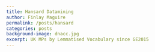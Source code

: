 ```yaml
---
title: Hansard Datamining
author: Finlay Maguire
permalink: /posts/hansard
categories: posts
background-image: dnacc.jpg
excerpt: UK MPs by Lemmatised Vocabulary since GE2015
---
```


<html> 
<body>

<svg width=100% height=1024px></svg> 


<script type="text/javascript">


(function() {
  //D3 program to fit circles of different sizes along a 
  //horizontal dimension, shifting them up and down
  //vertically only as much as is necessary to make
  //them all fit without overlap.
  //By Amelia Bellamy-Royds, in response to 
  //http://stackoverflow.com/questions/20912081/d3-js-circle-packing-along-a-line
  //inspired by
  //http://www.nytimes.com/interactive/2013/05/25/sunday-review/corporate-taxes.html
  //Freely released for any purpose under Creative Commons Attribution licence: http://creativecommons.org/licenses/by/3.0/
  //Author name and link to this page is sufficient attribution.

var data2 = [{MP: "Steve Brine", x: 0.1423, r: .45, colour: "blue", vocabulary: "1423", party: "blue", info: "Steve Brine (Conservative): 1423"},
{MP: "Rob Wilson", x: 0.091, r: .45, colour: "blue", vocabulary: "910", party: "blue", info: "Rob Wilson (Conservative): 910"},
{MP: "Brendan O Hara", x: 0.1839, r: .45, colour: "yellow", vocabulary: "1839", party: "yellow", info: "Brendan O Hara (Scottish National Party): 1839"},
{MP: "Ed Miliband", x: 0.1823, r: .45, colour: "red", vocabulary: "1823", party: "red", info: "Ed Miliband (Labour): 1823"}];


var data = [{MP: "Steve Brine", x: 0.1423, r: .45, colour: "blue", vocabulary: "1423", party: "blue", info: "Steve Brine (Conservative): 1423"},
{MP: "Rob Wilson", x: 0.091, r: .45, colour: "blue", vocabulary: "910", party: "blue", info: "Rob Wilson (Conservative): 910"},
{MP: "Brendan O Hara", x: 0.1839, r: .45, colour: "yellow", vocabulary: "1839", party: "yellow", info: "Brendan O Hara (Scottish National Party): 1839"},
{MP: "Ed Miliband", x: 0.1823, r: .45, colour: "red", vocabulary: "1823", party: "red", info: "Ed Miliband (Labour): 1823"},
{MP: "Judith Cummins", x: 0.0712, r: .45, colour: "red", vocabulary: "712", party: "red", info: "Judith Cummins (Labour): 712"},
{MP: "Sam Gyimah", x: 0.1462, r: .45, colour: "blue", vocabulary: "1462", party: "blue", info: "Sam Gyimah (Conservative): 1462"},
{MP: "Jo Johnson", x: 0.1077, r: .45, colour: "blue", vocabulary: "1077", party: "blue", info: "Jo Johnson (Conservative): 1077"},
{MP: "Laurence Robertson", x: 0.0673, r: .45, colour: "blue", vocabulary: "673", party: "blue", info: "Laurence Robertson (Conservative): 673"},
{MP: "Kevin Hollinrake", x: 0.1588, r: .45, colour: "blue", vocabulary: "1588", party: "blue", info: "Kevin Hollinrake (Conservative): 1588"},
{MP: "Andrew Selous", x: 0.1554, r: .45, colour: "blue", vocabulary: "1554", party: "blue", info: "Andrew Selous (Conservative): 1554"},
{MP: "Andy McDonald", x: 0.1458, r: .45, colour: "red", vocabulary: "1458", party: "red", info: "Andy McDonald (Labour): 1458"},
{MP: "Andy Burnham", x: 0.302, r: .45, colour: "red", vocabulary: "3020", party: "red", info: "Andy Burnham (Labour): 3020"},
{MP: "Ian Mearns", x: 0.0664, r: .45, colour: "red", vocabulary: "664", party: "red", info: "Ian Mearns (Labour): 664"},
{MP: "Matthew Pennycook", x: 0.146, r: .45, colour: "red", vocabulary: "1460", party: "red", info: "Matthew Pennycook (Labour): 1460"},
{MP: "Marie Rimmer", x: 0.1653, r: .45, colour: "red", vocabulary: "1653", party: "red", info: "Marie Rimmer (Labour): 1653"},
{MP: "Rupa Huq", x: 0.2428, r: .45, colour: "red", vocabulary: "2428", party: "red", info: "Rupa Huq (Labour): 2428"},
{MP: "Mhairi Black", x: 0.0943, r: .45, colour: "yellow", vocabulary: "943", party: "yellow", info: "Mhairi Black (Scottish National Party): 943"},
{MP: "Helen Whately", x: 0.1691, r: .45, colour: "blue", vocabulary: "1691", party: "blue", info: "Helen Whately (Conservative): 1691"},
{MP: "Douglas Chapman", x: 0.0867, r: .45, colour: "yellow", vocabulary: "867", party: "yellow", info: "Douglas Chapman (Scottish National Party): 867"},
{MP: "Angus MacNeil", x: 0.2301, r: .45, colour: "yellow", vocabulary: "2301", party: "yellow", info: "Angus MacNeil (Scottish National Party): 2301"},
{MP: "Caroline Spelman", x: 0.1846, r: .45, colour: "blue", vocabulary: "1846", party: "blue", info: "Caroline Spelman (Conservative): 1846"},
{MP: "Marcus Fysh", x: 0.1556, r: .45, colour: "blue", vocabulary: "1556", party: "blue", info: "Marcus Fysh (Conservative): 1556"},
{MP: "Bernard Jenkin", x: 0.2251, r: .45, colour: "blue", vocabulary: "2251", party: "blue", info: "Bernard Jenkin (Conservative): 2251"},
{MP: "Chris Grayling", x: 0.5463, r: .45, colour: "blue", vocabulary: "5463", party: "blue", info: "Chris Grayling (Conservative): 5463"},
{MP: "Wendy Morton", x: 0.178, r: .45, colour: "blue", vocabulary: "1780", party: "blue", info: "Wendy Morton (Conservative): 1780"},
{MP: "Bridget Phillipson", x: 0.0349, r: .45, colour: "red", vocabulary: "349", party: "red", info: "Bridget Phillipson (Labour): 349"},
{MP: "David Mackintosh", x: 0.0974, r: .45, colour: "blue", vocabulary: "974", party: "blue", info: "David Mackintosh (Conservative): 974"},
{MP: "Caroline Nokes", x: 0.1281, r: .45, colour: "blue", vocabulary: "1281", party: "blue", info: "Caroline Nokes (Conservative): 1281"},
{MP: "John Martin McDonnell", x: 0.287, r: .45, colour: "red", vocabulary: "2870", party: "red", info: "John Martin McDonnell (Labour): 2870"},
{MP: "Dennis Skinner", x: 0.0947, r: .45, colour: "red", vocabulary: "947", party: "red", info: "Dennis Skinner (Labour): 947"},
{MP: "Imran Hussain", x: 0.1148, r: .45, colour: "red", vocabulary: "1148", party: "red", info: "Imran Hussain (Labour): 1148"},
{MP: "Chris Green", x: 0.1193, r: .45, colour: "blue", vocabulary: "1193", party: "blue", info: "Chris Green (Conservative): 1193"},
{MP: "Adrian Bailey", x: 0.1038, r: .45, colour: "red", vocabulary: "1038", party: "red", info: "Adrian Bailey (Labour): 1038"},
{MP: "Calum Kerr", x: 0.1072, r: .45, colour: "yellow", vocabulary: "1072", party: "yellow", info: "Calum Kerr (Scottish National Party): 1072"},
{MP: "Stewart Hosie", x: 0.2761, r: .45, colour: "yellow", vocabulary: "2761", party: "yellow", info: "Stewart Hosie (Scottish National Party): 2761"},
{MP: "Helen Hayes", x: 0.1313, r: .45, colour: "red", vocabulary: "1313", party: "red", info: "Helen Hayes (Labour): 1313"},
{MP: "Thangam Debbonaire", x: 0.1009, r: .45, colour: "red", vocabulary: "1009", party: "red", info: "Thangam Debbonaire (Labour): 1009"},
{MP: "Keir Starmer", x: 0.2457, r: .45, colour: "red", vocabulary: "2457", party: "red", info: "Keir Starmer (Labour): 2457"},
{MP: "Sarah Champion", x: 0.1332, r: .45, colour: "red", vocabulary: "1332", party: "red", info: "Sarah Champion (Labour): 1332"},
{MP: "Jo Stevens", x: 0.1096, r: .45, colour: "red", vocabulary: "1096", party: "red", info: "Jo Stevens (Labour): 1096"},
{MP: "Sue Hayman", x: 0.1345, r: .45, colour: "red", vocabulary: "1345", party: "red", info: "Sue Hayman (Labour): 1345"},
{MP: "Julian Lewis", x: 0.211, r: .45, colour: "blue", vocabulary: "2110", party: "blue", info: "Julian Lewis (Conservative): 2110"},
{MP: "Ian Blackford", x: 0.2715, r: .45, colour: "yellow", vocabulary: "2715", party: "yellow", info: "Ian Blackford (Scottish National Party): 2715"},
{MP: "Nigel Evans", x: 0.1421, r: .45, colour: "blue", vocabulary: "1421", party: "blue", info: "Nigel Evans (Conservative): 1421"},
{MP: "Tobias Ellwood", x: 0.2451, r: .45, colour: "blue", vocabulary: "2451", party: "blue", info: "Tobias Ellwood (Conservative): 2451"},
{MP: "Mark Spencer", x: 0.0971, r: .45, colour: "blue", vocabulary: "971", party: "blue", info: "Mark Spencer (Conservative): 971"},
{MP: "Amanda Solloway", x: 0.0862, r: .45, colour: "blue", vocabulary: "862", party: "blue", info: "Amanda Solloway (Conservative): 862"},
{MP: "James Gray", x: 0.1255, r: .45, colour: "blue", vocabulary: "1255", party: "blue", info: "James Gray (Conservative): 1255"},
{MP: "Rosie Winterton", x: 0.0007, r: .45, colour: "red", vocabulary: "7", party: "red", info: "Rosie Winterton (Labour): 7"},
{MP: "Crispin Blunt", x: 0.1407, r: .45, colour: "blue", vocabulary: "1407", party: "blue", info: "Crispin Blunt (Conservative): 1407"},
{MP: "Jane Ellison", x: 0.2269, r: .45, colour: "blue", vocabulary: "2269", party: "blue", info: "Jane Ellison (Conservative): 2269"},
{MP: "Jack Dromey", x: 0.2053, r: .45, colour: "red", vocabulary: "2053", party: "red", info: "Jack Dromey (Labour): 2053"},
{MP: "Alison Thewliss", x: 0.2331, r: .45, colour: "yellow", vocabulary: "2331", party: "yellow", info: "Alison Thewliss (Scottish National Party): 2331"},
{MP: "Stephen Phillips", x: 0.2917, r: .45, colour: "blue", vocabulary: "2917", party: "blue", info: "Stephen Phillips (Conservative): 2917"},
{MP: "Ed Vaizey", x: 0.2316, r: .45, colour: "blue", vocabulary: "2316", party: "blue", info: "Ed Vaizey (Conservative): 2316"},
{MP: "Steven Baker", x: 0.1521, r: .45, colour: "blue", vocabulary: "1521", party: "blue", info: "Steven Baker (Conservative): 1521"},
{MP: "Jon Cruddas", x: 0.065, r: .45, colour: "red", vocabulary: "650", party: "red", info: "Jon Cruddas (Labour): 650"},
{MP: "Simon Burns", x: 0.1246, r: .45, colour: "blue", vocabulary: "1246", party: "blue", info: "Simon Burns (Conservative): 1246"},
{MP: "Jim Dowd", x: 0.0753, r: .45, colour: "red", vocabulary: "753", party: "red", info: "Jim Dowd (Labour): 753"},
{MP: "David Amess", x: 0.2049, r: .45, colour: "blue", vocabulary: "2049", party: "blue", info: "David Amess (Conservative): 2049"},
{MP: "Mark Tami", x: 0.0669, r: .45, colour: "red", vocabulary: "669", party: "red", info: "Mark Tami (Labour): 669"},
{MP: "Ann Clwyd", x: 0.1282, r: .45, colour: "red", vocabulary: "1282", party: "red", info: "Ann Clwyd (Labour): 1282"},
{MP: "Ian Lucas", x: 0.1078, r: .45, colour: "red", vocabulary: "1078", party: "red", info: "Ian Lucas (Labour): 1078"},
{MP: "Stephen Barclay", x: 0.0002, r: .45, colour: "blue", vocabulary: "2", party: "blue", info: "Stephen Barclay (Conservative): 2"},
{MP: "Ben Howlett", x: 0.1906, r: .45, colour: "blue", vocabulary: "1906", party: "blue", info: "Ben Howlett (Conservative): 1906"},
{MP: "Paul Farrelly", x: 0.1091, r: .45, colour: "red", vocabulary: "1091", party: "red", info: "Paul Farrelly (Labour): 1091"},
{MP: "Pat Glass", x: 0.1, r: .45, colour: "red", vocabulary: "1000", party: "red", info: "Pat Glass (Labour): 1000"},
{MP: "John Howell", x: 0.1389, r: .45, colour: "blue", vocabulary: "1389", party: "blue", info: "John Howell (Conservative): 1389"},
{MP: "Gerald Kaufman", x: 0.1565, r: .45, colour: "red", vocabulary: "1565", party: "red", info: "Gerald Kaufman (Labour): 1565"},
{MP: "Geoffrey Clifton-Brown", x: 0.1408, r: .45, colour: "blue", vocabulary: "1408", party: "blue", info: "Geoffrey Clifton-Brown (Conservative): 1408"},
{MP: "James Morris", x: 0.1206, r: .45, colour: "blue", vocabulary: "1206", party: "blue", info: "James Morris (Conservative): 1206"},
{MP: "Lindsay Hoyle", x: 0.2057, r: .45, colour: "red", vocabulary: "2057", party: "red", info: "Lindsay Hoyle (Labour): 2057"},
{MP: "Craig Williams", x: 0.1303, r: .45, colour: "blue", vocabulary: "1303", party: "blue", info: "Craig Williams (Conservative): 1303"},
{MP: "Gavin Robinson", x: 0.2177, r: .45, colour: "darkblue", vocabulary: "2177", party: "darkblue", info: "Gavin Robinson (DUP): 2177"},
{MP: "Oliver Letwin", x: 0.0445, r: .45, colour: "blue", vocabulary: "445", party: "blue", info: "Oliver Letwin (Conservative): 445"},
{MP: "Mark Hendrick", x: 0.0459, r: .45, colour: "red", vocabulary: "459", party: "red", info: "Mark Hendrick (Labour): 459"},
{MP: "Karen Buck", x: 0.1872, r: .45, colour: "red", vocabulary: "1872", party: "red", info: "Karen Buck (Labour): 1872"},
{MP: "Alan Haselhurst", x: 0.0968, r: .45, colour: "blue", vocabulary: "968", party: "blue", info: "Alan Haselhurst (Conservative): 968"},
{MP: "Dominic Grieve", x: 0.1881, r: .45, colour: "blue", vocabulary: "1881", party: "blue", info: "Dominic Grieve (Conservative): 1881"},
{MP: "Ruth Cadbury", x: 0.1872, r: .45, colour: "red", vocabulary: "1872", party: "red", info: "Ruth Cadbury (Labour): 1872"},
{MP: "Damian Green", x: 0.1615, r: .45, colour: "blue", vocabulary: "1615", party: "blue", info: "Damian Green (Conservative): 1615"},
{MP: "Neil Gray", x: 0.181, r: .45, colour: "yellow", vocabulary: "1810", party: "yellow", info: "Neil Gray (Scottish National Party): 1810"},
{MP: "Jim Shannon", x: 0.3761, r: .45, colour: "darkblue", vocabulary: "3761", party: "darkblue", info: "Jim Shannon (DUP): 3761"},
{MP: "Lucy Frazer", x: 0.1666, r: .45, colour: "blue", vocabulary: "1666", party: "blue", info: "Lucy Frazer (Conservative): 1666"},
{MP: "Caroline Lucas", x: 0.3082, r: .45, colour: "green", vocabulary: "3082", party: "green", info: "Caroline Lucas (Green): 3082"},
{MP: "Stephen Hepburn", x: 0.0197, r: .45, colour: "red", vocabulary: "197", party: "red", info: "Stephen Hepburn (Labour): 197"},
{MP: "Nusrat Ghani", x: 0.1263, r: .45, colour: "blue", vocabulary: "1263", party: "blue", info: "Nusrat Ghani (Conservative): 1263"},
{MP: "Daniel Zeichner", x: 0.2675, r: .45, colour: "red", vocabulary: "2675", party: "red", info: "Daniel Zeichner (Labour): 2675"},
{MP: "Chris Stephens", x: 0.235, r: .45, colour: "yellow", vocabulary: "2350", party: "yellow", info: "Chris Stephens (Scottish National Party): 2350"},
{MP: "Keith Simpson", x: 0.0459, r: .45, colour: "blue", vocabulary: "459", party: "blue", info: "Keith Simpson (Conservative): 459"},
{MP: "Angela Rayner", x: 0.1323, r: .45, colour: "red", vocabulary: "1323", party: "red", info: "Angela Rayner (Labour): 1323"},
{MP: "John Hayes", x: 0.1049, r: .45, colour: "blue", vocabulary: "1049", party: "blue", info: "John Hayes (Conservative): 1049"},
{MP: "Richard Benyon", x: 0.1027, r: .45, colour: "blue", vocabulary: "1027", party: "blue", info: "Richard Benyon (Conservative): 1027"},
{MP: "Liz Saville-Roberts", x: 0.1674, r: .45, colour: "lawngreen", vocabulary: "1674", party: "lawngreen", info: "Liz Saville-Roberts (Plaid Cymru): 1674"},
{MP: "Julian Knight", x: 0.1933, r: .45, colour: "blue", vocabulary: "1933", party: "blue", info: "Julian Knight (Conservative): 1933"},
{MP: "Karen Bradley", x: 0.1198, r: .45, colour: "blue", vocabulary: "1198", party: "blue", info: "Karen Bradley (Conservative): 1198"},
{MP: "John Glen", x: 0.1773, r: .45, colour: "blue", vocabulary: "1773", party: "blue", info: "John Glen (Conservative): 1773"},
{MP: "Greg Clark", x: 0.2897, r: .45, colour: "blue", vocabulary: "2897", party: "blue", info: "Greg Clark (Conservative): 2897"},
{MP: "Mark Harper", x: 0.0001, r: .45, colour: "blue", vocabulary: "1", party: "blue", info: "Mark Harper (Conservative): 1"},
{MP: "Luciana Berger", x: 0.1216, r: .45, colour: "red", vocabulary: "1216", party: "red", info: "Luciana Berger (Labour): 1216"},
{MP: "Peter Dowd", x: 0.2021, r: .45, colour: "red", vocabulary: "2021", party: "red", info: "Peter Dowd (Labour): 2021"},
{MP: "Richard Drax", x: 0.1786, r: .45, colour: "blue", vocabulary: "1786", party: "blue", info: "Richard Drax (Conservative): 1786"},
{MP: "Gareth Thomas", x: 0.1138, r: .45, colour: "red", vocabulary: "1138", party: "red", info: "Gareth Thomas (Labour): 1138"},
{MP: "Kirsty Blackman", x: 0.1221, r: .45, colour: "yellow", vocabulary: "1221", party: "yellow", info: "Kirsty Blackman (Scottish National Party): 1221"},
{MP: "Karen Lumley", x: 0.0278, r: .45, colour: "blue", vocabulary: "278", party: "blue", info: "Karen Lumley (Conservative): 278"},
{MP: "Kevin Foster", x: 0.2428, r: .45, colour: "blue", vocabulary: "2428", party: "blue", info: "Kevin Foster (Conservative): 2428"},
{MP: "Steven Paterson", x: 0.1116, r: .45, colour: "yellow", vocabulary: "1116", party: "yellow", info: "Steven Paterson (Scottish National Party): 1116"},
{MP: "Andrew Gwynne", x: 0.2605, r: .45, colour: "red", vocabulary: "2605", party: "red", info: "Andrew Gwynne (Labour): 2605"},
{MP: "Nick Smith", x: 0.0709, r: .45, colour: "red", vocabulary: "709", party: "red", info: "Nick Smith (Labour): 709"},
{MP: "Nick Thomas-Symonds", x: 0.1554, r: .45, colour: "red", vocabulary: "1554", party: "red", info: "Nick Thomas-Symonds (Labour): 1554"},
{MP: "Mike Penning", x: 0.2173, r: .45, colour: "blue", vocabulary: "2173", party: "blue", info: "Mike Penning (Conservative): 2173"},
{MP: "Nadhim Zahawi", x: 0.101, r: .45, colour: "blue", vocabulary: "1010", party: "blue", info: "Nadhim Zahawi (Conservative): 1010"},
{MP: "Tania Mathias", x: 0.1682, r: .45, colour: "blue", vocabulary: "1682", party: "blue", info: "Tania Mathias (Conservative): 1682"},
{MP: "Roberta Blackman-Woods", x: 0.1026, r: .45, colour: "red", vocabulary: "1026", party: "red", info: "Roberta Blackman-Woods (Labour): 1026"},
{MP: "Steve McCabe", x: 0.1902, r: .45, colour: "red", vocabulary: "1902", party: "red", info: "Steve McCabe (Labour): 1902"},
{MP: "Rebecca Harris", x: 0.0923, r: .45, colour: "blue", vocabulary: "923", party: "blue", info: "Rebecca Harris (Conservative): 923"},
{MP: "Drew Hendry", x: 0.1868, r: .45, colour: "yellow", vocabulary: "1868", party: "yellow", info: "Drew Hendry (Scottish National Party): 1868"},
{MP: "Chris Skidmore", x: 0.046, r: .45, colour: "blue", vocabulary: "460", party: "blue", info: "Chris Skidmore (Conservative): 460"},
{MP: "John Whittingdale", x: 0.2602, r: .45, colour: "blue", vocabulary: "2602", party: "blue", info: "John Whittingdale (Conservative): 2602"},
{MP: "Fabian Hamilton", x: 0.04, r: .45, colour: "red", vocabulary: "400", party: "red", info: "Fabian Hamilton (Labour): 400"},
{MP: "Nick Gibb", x: 0.1845, r: .45, colour: "blue", vocabulary: "1845", party: "blue", info: "Nick Gibb (Conservative): 1845"},
{MP: "Mark Menzies", x: 0.1114, r: .45, colour: "blue", vocabulary: "1114", party: "blue", info: "Mark Menzies (Conservative): 1114"},
{MP: "Suella Fernandes", x: 0.2275, r: .45, colour: "blue", vocabulary: "2275", party: "blue", info: "Suella Fernandes (Conservative): 2275"},
{MP: "Simon Hoare", x: 0.2744, r: .45, colour: "blue", vocabulary: "2744", party: "blue", info: "Simon Hoare (Conservative): 2744"},
{MP: "Antoinette Sandbach", x: 0.1779, r: .45, colour: "blue", vocabulary: "1779", party: "blue", info: "Antoinette Sandbach (Conservative): 1779"},
{MP: "Alun Cairns", x: 0.1288, r: .45, colour: "blue", vocabulary: "1288", party: "blue", info: "Alun Cairns (Conservative): 1288"},
{MP: "Mark Williams", x: 0.1644, r: .45, colour: "orange", vocabulary: "1644", party: "orange", info: "Mark Williams (Liberal Democrat): 1644"},
{MP: "Bob Stewart", x: 0.153, r: .45, colour: "blue", vocabulary: "1530", party: "blue", info: "Bob Stewart (Conservative): 1530"},
{MP: "Gisela Stuart", x: 0.1338, r: .45, colour: "red", vocabulary: "1338", party: "red", info: "Gisela Stuart (Labour): 1338"},
{MP: "Teresa Pearce", x: 0.1047, r: .45, colour: "red", vocabulary: "1047", party: "red", info: "Teresa Pearce (Labour): 1047"},
{MP: "Stephen Timms", x: 0.1881, r: .45, colour: "red", vocabulary: "1881", party: "red", info: "Stephen Timms (Labour): 1881"},
{MP: "Tristram Hunt", x: 0.2115, r: .45, colour: "red", vocabulary: "2115", party: "red", info: "Tristram Hunt (Labour): 2115"},
{MP: "James Cleverly", x: 0.1439, r: .45, colour: "blue", vocabulary: "1439", party: "blue", info: "James Cleverly (Conservative): 1439"},
{MP: "Greg Mulholland", x: 0.1418, r: .45, colour: "orange", vocabulary: "1418", party: "orange", info: "Greg Mulholland (Liberal Democrat): 1418"},
{MP: "Stephen Gethins", x: 0.1455, r: .45, colour: "yellow", vocabulary: "1455", party: "yellow", info: "Stephen Gethins (Scottish National Party): 1455"},
{MP: "Heidi Alexander", x: 0.1729, r: .45, colour: "red", vocabulary: "1729", party: "red", info: "Heidi Alexander (Labour): 1729"},
{MP: "Jack Lopresti", x: 0.0956, r: .45, colour: "blue", vocabulary: "956", party: "blue", info: "Jack Lopresti (Conservative): 956"},
{MP: "Steve Double", x: 0.0962, r: .45, colour: "blue", vocabulary: "962", party: "blue", info: "Steve Double (Conservative): 962"},
{MP: "Owen Thompson", x: 0.1197, r: .45, colour: "yellow", vocabulary: "1197", party: "yellow", info: "Owen Thompson (Scottish National Party): 1197"},
{MP: "Patricia Gibson", x: 0.2088, r: .45, colour: "yellow", vocabulary: "2088", party: "yellow", info: "Patricia Gibson (Scottish National Party): 2088"},
{MP: "David Warburton", x: 0.074, r: .45, colour: "blue", vocabulary: "740", party: "blue", info: "David Warburton (Conservative): 740"},
{MP: "Emma Reynolds", x: 0.1708, r: .45, colour: "red", vocabulary: "1708", party: "red", info: "Emma Reynolds (Labour): 1708"},
{MP: "Charlotte Leslie", x: 0.0691, r: .45, colour: "blue", vocabulary: "691", party: "blue", info: "Charlotte Leslie (Conservative): 691"},
{MP: "Kevin Barron", x: 0.0683, r: .45, colour: "red", vocabulary: "683", party: "red", info: "Kevin Barron (Labour): 683"},
{MP: "Mark Pawsey", x: 0.1358, r: .45, colour: "blue", vocabulary: "1358", party: "blue", info: "Mark Pawsey (Conservative): 1358"},
{MP: "Victoria Prentis", x: 0.1039, r: .45, colour: "blue", vocabulary: "1039", party: "blue", info: "Victoria Prentis (Conservative): 1039"},
{MP: "Caroline Dinenage", x: 0.2148, r: .45, colour: "blue", vocabulary: "2148", party: "blue", info: "Caroline Dinenage (Conservative): 2148"},
{MP: "Clive Betts", x: 0.177, r: .45, colour: "red", vocabulary: "1770", party: "red", info: "Clive Betts (Labour): 1770"},
{MP: "Fiona Mactaggart", x: 0.1615, r: .45, colour: "red", vocabulary: "1615", party: "red", info: "Fiona Mactaggart (Labour): 1615"},
{MP: "Stephen Crabb", x: 0.1358, r: .45, colour: "blue", vocabulary: "1358", party: "blue", info: "Stephen Crabb (Conservative): 1358"},
{MP: "Caroline Flint", x: 0.179, r: .45, colour: "red", vocabulary: "1790", party: "red", info: "Caroline Flint (Labour): 1790"},
{MP: "Jeremy Lefroy", x: 0.2422, r: .45, colour: "blue", vocabulary: "2422", party: "blue", info: "Jeremy Lefroy (Conservative): 2422"},
{MP: "Luke Hall", x: 0.1087, r: .45, colour: "blue", vocabulary: "1087", party: "blue", info: "Luke Hall (Conservative): 1087"},
{MP: "George Kerevan", x: 0.1812, r: .45, colour: "yellow", vocabulary: "1812", party: "yellow", info: "George Kerevan (Scottish National Party): 1812"},
{MP: "Matthew Offord", x: 0.1227, r: .45, colour: "blue", vocabulary: "1227", party: "blue", info: "Matthew Offord (Conservative): 1227"},
{MP: "Stuart McDonald", x: 0.2423, r: .45, colour: "yellow", vocabulary: "2423", party: "yellow", info: "Stuart McDonald (Scottish National Party): 2423"},
{MP: "Andrew Mitchell", x: 0.1019, r: .45, colour: "blue", vocabulary: "1019", party: "blue", info: "Andrew Mitchell (Conservative): 1019"},
{MP: "Peter Bone", x: 0.1791, r: .45, colour: "blue", vocabulary: "1791", party: "blue", info: "Peter Bone (Conservative): 1791"},
{MP: "Anne Milton", x: 0.0002, r: .45, colour: "blue", vocabulary: "2", party: "blue", info: "Anne Milton (Conservative): 2"},
{MP: "Philip Hollobone", x: 0.1551, r: .45, colour: "blue", vocabulary: "1551", party: "blue", info: "Philip Hollobone (Conservative): 1551"},
{MP: "Tracey Crouch", x: 0.177, r: .45, colour: "blue", vocabulary: "1770", party: "blue", info: "Tracey Crouch (Conservative): 1770"},
{MP: "Nicky Morgan", x: 0.3306, r: .45, colour: "blue", vocabulary: "3306", party: "blue", info: "Nicky Morgan (Conservative): 3306"},
{MP: "Conor McGinn", x: 0.0855, r: .45, colour: "red", vocabulary: "855", party: "red", info: "Conor McGinn (Labour): 855"},
{MP: "Richard Burgon", x: 0.1259, r: .45, colour: "red", vocabulary: "1259", party: "red", info: "Richard Burgon (Labour): 1259"},
{MP: "Chi Onwurah", x: 0.1428, r: .45, colour: "red", vocabulary: "1428", party: "red", info: "Chi Onwurah (Labour): 1428"},
{MP: "Andrew Stephenson", x: 0.1582, r: .45, colour: "blue", vocabulary: "1582", party: "blue", info: "Andrew Stephenson (Conservative): 1582"},
{MP: "Nigel Adams", x: 0.1039, r: .45, colour: "blue", vocabulary: "1039", party: "blue", info: "Nigel Adams (Conservative): 1039"},
{MP: "Rosie Cooper", x: 0.0109, r: .45, colour: "red", vocabulary: "109", party: "red", info: "Rosie Cooper (Labour): 109"},
{MP: "Mike Kane", x: 0.0605, r: .45, colour: "red", vocabulary: "605", party: "red", info: "Mike Kane (Labour): 605"},
{MP: "Philippa Whitford", x: 0.2231, r: .45, colour: "yellow", vocabulary: "2231", party: "yellow", info: "Philippa Whitford (Scottish National Party): 2231"},
{MP: "Phil Wilson", x: 0.1144, r: .45, colour: "red", vocabulary: "1144", party: "red", info: "Phil Wilson (Labour): 1144"},
{MP: "Nick Herbert", x: 0.0996, r: .45, colour: "blue", vocabulary: "996", party: "blue", info: "Nick Herbert (Conservative): 996"},
{MP: "Ronnie Cowan", x: 0.1599, r: .45, colour: "yellow", vocabulary: "1599", party: "yellow", info: "Ronnie Cowan (Scottish National Party): 1599"},
{MP: "Mark Field", x: 0.1569, r: .45, colour: "blue", vocabulary: "1569", party: "blue", info: "Mark Field (Conservative): 1569"},
{MP: "Henry Bellingham", x: 0.144, r: .45, colour: "blue", vocabulary: "1440", party: "blue", info: "Henry Bellingham (Conservative): 1440"},
{MP: "Iain Duncan Smith", x: 0.2441, r: .45, colour: "blue", vocabulary: "2441", party: "blue", info: "Iain Duncan Smith (Conservative): 2441"},
{MP: "Nick Clegg", x: 0.1315, r: .45, colour: "orange", vocabulary: "1315", party: "orange", info: "Nick Clegg (Liberal Democrat): 1315"},
{MP: "Roger Godsiff", x: 0.0693, r: .45, colour: "red", vocabulary: "693", party: "red", info: "Roger Godsiff (Labour): 693"},
{MP: "David Winnick", x: 0.1374, r: .45, colour: "red", vocabulary: "1374", party: "red", info: "David Winnick (Labour): 1374"},
{MP: "Julie Cooper", x: 0.152, r: .45, colour: "red", vocabulary: "1520", party: "red", info: "Julie Cooper (Labour): 1520"},
{MP: "Ian Lavery", x: 0.1611, r: .45, colour: "red", vocabulary: "1611", party: "red", info: "Ian Lavery (Labour): 1611"},
{MP: "Neil Coyle", x: 0.1152, r: .45, colour: "red", vocabulary: "1152", party: "red", info: "Neil Coyle (Labour): 1152"},
{MP: "Chris Law", x: 0.1049, r: .45, colour: "yellow", vocabulary: "1049", party: "yellow", info: "Chris Law (Scottish National Party): 1049"},
{MP: "Flick Drummond", x: 0.174, r: .45, colour: "blue", vocabulary: "1740", party: "blue", info: "Flick Drummond (Conservative): 1740"},
{MP: "Matthew Hancock", x: 0.126, r: .45, colour: "blue", vocabulary: "1260", party: "blue", info: "Matthew Hancock (Conservative): 1260"},
{MP: "Lisa Nandy", x: 0.1051, r: .45, colour: "red", vocabulary: "1051", party: "red", info: "Lisa Nandy (Labour): 1051"},
{MP: "David Cameron", x: 0.6221, r: .45, colour: "blue", vocabulary: "6221", party: "blue", info: "David Cameron (Conservative): 6221"},
{MP: "Oliver Dowden", x: 0.1157, r: .45, colour: "blue", vocabulary: "1157", party: "blue", info: "Oliver Dowden (Conservative): 1157"},
{MP: "Steve Pound", x: 0.1292, r: .45, colour: "red", vocabulary: "1292", party: "red", info: "Steve Pound (Labour): 1292"},
{MP: "David Burrowes", x: 0.2808, r: .45, colour: "blue", vocabulary: "2808", party: "blue", info: "David Burrowes (Conservative): 2808"},
{MP: "Liz Kendall", x: 0.0514, r: .45, colour: "red", vocabulary: "514", party: "red", info: "Liz Kendall (Labour): 514"},
{MP: "Harry Harpham", x: 0.0988, r: .45, colour: "red", vocabulary: "988", party: "red", info: "Harry Harpham (Labour): 988"},
{MP: "Richard Harrington", x: 0.0737, r: .45, colour: "blue", vocabulary: "737", party: "blue", info: "Richard Harrington (Conservative): 737"},
{MP: "Douglas Carswell", x: 0.1263, r: .45, colour: "purple", vocabulary: "1263", party: "purple", info: "Douglas Carswell (UKIP): 1263"},
{MP: "Andrea Leadsom", x: 0.2077, r: .45, colour: "blue", vocabulary: "2077", party: "blue", info: "Andrea Leadsom (Conservative): 2077"},
{MP: "Liam Byrne", x: 0.1139, r: .45, colour: "red", vocabulary: "1139", party: "red", info: "Liam Byrne (Labour): 1139"},
{MP: "Gareth Johnson", x: 0.0891, r: .45, colour: "blue", vocabulary: "891", party: "blue", info: "Gareth Johnson (Conservative): 891"},
{MP: "Jon Ashworth", x: 0.1182, r: .45, colour: "red", vocabulary: "1182", party: "red", info: "Jon Ashworth (Labour): 1182"},
{MP: "Boris Johnson", x: 0.1284, r: .45, colour: "blue", vocabulary: "1284", party: "blue", info: "Boris Johnson (Conservative): 1284"},
{MP: "Jeffrey M. Donaldson", x: 0.0648, r: .45, colour: "darkblue", vocabulary: "648", party: "darkblue", info: "Jeffrey M. Donaldson (DUP): 648"},
{MP: "Nicola Blackwood", x: 0.1089, r: .45, colour: "blue", vocabulary: "1089", party: "blue", info: "Nicola Blackwood (Conservative): 1089"},
{MP: "Stephen McPartland", x: 0.0562, r: .45, colour: "blue", vocabulary: "562", party: "blue", info: "Stephen McPartland (Conservative): 562"},
{MP: "Tom Blenkinsop", x: 0.1339, r: .45, colour: "red", vocabulary: "1339", party: "red", info: "Tom Blenkinsop (Labour): 1339"},
{MP: "David Rutley", x: 0.1779, r: .45, colour: "blue", vocabulary: "1779", party: "blue", info: "David Rutley (Conservative): 1779"},
{MP: "Victoria Atkins", x: 0.1174, r: .45, colour: "blue", vocabulary: "1174", party: "blue", info: "Victoria Atkins (Conservative): 1174"},
{MP: "Edward Leigh", x: 0.3569, r: .45, colour: "blue", vocabulary: "3569", party: "blue", info: "Edward Leigh (Conservative): 3569"},
{MP: "Greg Hands", x: 0.1544, r: .45, colour: "blue", vocabulary: "1544", party: "blue", info: "Greg Hands (Conservative): 1544"},
{MP: "Andrew Turner", x: 0.0661, r: .45, colour: "blue", vocabulary: "661", party: "blue", info: "Andrew Turner (Conservative): 661"},
{MP: "David Lidington", x: 0.2721, r: .45, colour: "blue", vocabulary: "2721", party: "blue", info: "David Lidington (Conservative): 2721"},
{MP: "Bill Wiggin", x: 0.0808, r: .45, colour: "blue", vocabulary: "808", party: "blue", info: "Bill Wiggin (Conservative): 808"},
{MP: "Guto Bebb", x: 0.1161, r: .45, colour: "blue", vocabulary: "1161", party: "blue", info: "Guto Bebb (Conservative): 1161"},
{MP: "Andrew Percy", x: 0.1635, r: .45, colour: "blue", vocabulary: "1635", party: "blue", info: "Andrew Percy (Conservative): 1635"},
{MP: "Elizabeth Truss", x: 0.1773, r: .45, colour: "blue", vocabulary: "1773", party: "blue", info: "Elizabeth Truss (Conservative): 1773"},
{MP: "John Pugh", x: 0.1185, r: .45, colour: "orange", vocabulary: "1185", party: "orange", info: "John Pugh (Liberal Democrat): 1185"},
{MP: "Khalid Mahmood", x: 0.1, r: .45, colour: "red", vocabulary: "1000", party: "red", info: "Khalid Mahmood (Labour): 1000"},
{MP: "Karin Smyth", x: 0.1178, r: .45, colour: "red", vocabulary: "1178", party: "red", info: "Karin Smyth (Labour): 1178"},
{MP: "Yvonne Fovargue", x: 0.0956, r: .45, colour: "red", vocabulary: "956", party: "red", info: "Yvonne Fovargue (Labour): 956"},
{MP: "Paul Blomfield", x: 0.1514, r: .45, colour: "red", vocabulary: "1514", party: "red", info: "Paul Blomfield (Labour): 1514"},
{MP: "Emma Lewell-Buck", x: 0.0683, r: .45, colour: "red", vocabulary: "683", party: "red", info: "Emma Lewell-Buck (Labour): 683"},
{MP: "Peter Heaton-Jones", x: 0.101, r: .45, colour: "blue", vocabulary: "1010", party: "blue", info: "Peter Heaton-Jones (Conservative): 1010"},
{MP: "Alex Chalk", x: 0.1795, r: .45, colour: "blue", vocabulary: "1795", party: "blue", info: "Alex Chalk (Conservative): 1795"},
{MP: "Tom Pursglove", x: 0.1938, r: .45, colour: "blue", vocabulary: "1938", party: "blue", info: "Tom Pursglove (Conservative): 1938"},
{MP: "Sadiq Khan", x: 0.0765, r: .45, colour: "red", vocabulary: "765", party: "red", info: "Sadiq Khan (Labour): 765"},
{MP: "Ben Bradshaw", x: 0.1158, r: .45, colour: "red", vocabulary: "1158", party: "red", info: "Ben Bradshaw (Labour): 1158"},
{MP: "David Nuttall", x: 0.2708, r: .45, colour: "blue", vocabulary: "2708", party: "blue", info: "David Nuttall (Conservative): 2708"},
{MP: "Gregory Campbell", x: 0.046, r: .45, colour: "darkblue", vocabulary: "460", party: "darkblue", info: "Gregory Campbell (DUP): 460"},
{MP: "Tim Loughton", x: 0.223, r: .45, colour: "blue", vocabulary: "2230", party: "blue", info: "Tim Loughton (Conservative): 2230"},
{MP: "Paul Maynard", x: 0.0894, r: .45, colour: "blue", vocabulary: "894", party: "blue", info: "Paul Maynard (Conservative): 894"},
{MP: "Graham Brady", x: 0.1341, r: .45, colour: "blue", vocabulary: "1341", party: "blue", info: "Graham Brady (Conservative): 1341"},
{MP: "Stephen Doughty", x: 0.1891, r: .45, colour: "red", vocabulary: "1891", party: "red", info: "Stephen Doughty (Labour): 1891"},
{MP: "David Hanson", x: 0.1405, r: .45, colour: "red", vocabulary: "1405", party: "red", info: "David Hanson (Labour): 1405"},
{MP: "Wayne David", x: 0.1913, r: .45, colour: "red", vocabulary: "1913", party: "red", info: "Wayne David (Labour): 1913"},
{MP: "Virendra Sharma", x: 0.0463, r: .45, colour: "red", vocabulary: "463", party: "red", info: "Virendra Sharma (Labour): 463"},
{MP: "Steve Reed", x: 0.1913, r: .45, colour: "red", vocabulary: "1913", party: "red", info: "Steve Reed (Labour): 1913"},
{MP: "David Crausby", x: 0.1472, r: .45, colour: "red", vocabulary: "1472", party: "red", info: "David Crausby (Labour): 1472"},
{MP: "Anne Main", x: 0.2322, r: .45, colour: "blue", vocabulary: "2322", party: "blue", info: "Anne Main (Conservative): 2322"},
{MP: "Simon Danczuk", x: 0.0465, r: .45, colour: "red", vocabulary: "465", party: "red", info: "Simon Danczuk (Labour): 465"},
{MP: "Jamie Reed", x: 0.1823, r: .45, colour: "red", vocabulary: "1823", party: "red", info: "Jamie Reed (Labour): 1823"},
{MP: "Michael Dugher", x: 0.0798, r: .45, colour: "red", vocabulary: "798", party: "red", info: "Michael Dugher (Labour): 798"},
{MP: "Jonathan Lord", x: 0.0048, r: .45, colour: "blue", vocabulary: "48", party: "blue", info: "Jonathan Lord (Conservative): 48"},
{MP: "Philip Davies", x: 0.3932, r: .45, colour: "blue", vocabulary: "3932", party: "blue", info: "Philip Davies (Conservative): 3932"},
{MP: "Rob Marris", x: 0.2523, r: .45, colour: "red", vocabulary: "2523", party: "red", info: "Rob Marris (Labour): 2523"},
{MP: "Mims Davies", x: 0.2117, r: .45, colour: "blue", vocabulary: "2117", party: "blue", info: "Mims Davies (Conservative): 2117"},
{MP: "Helen Jones", x: 0.0767, r: .45, colour: "red", vocabulary: "767", party: "red", info: "Helen Jones (Labour): 767"},
{MP: "Harriett Baldwin", x: 0.2394, r: .45, colour: "blue", vocabulary: "2394", party: "blue", info: "Harriett Baldwin (Conservative): 2394"},
{MP: "James Wharton", x: 0.2712, r: .45, colour: "blue", vocabulary: "2712", party: "blue", info: "James Wharton (Conservative): 2712"},
{MP: "John Woodcock", x: 0.1096, r: .45, colour: "red", vocabulary: "1096", party: "red", info: "John Woodcock (Labour): 1096"},
{MP: "Lisa Cameron", x: 0.2607, r: .45, colour: "yellow", vocabulary: "2607", party: "yellow", info: "Lisa Cameron (Scottish National Party): 2607"},
{MP: "Phil Boswell", x: 0.0612, r: .45, colour: "yellow", vocabulary: "612", party: "yellow", info: "Phil Boswell (Scottish National Party): 612"},
{MP: "Huw Irranca-Davies", x: 0.1428, r: .45, colour: "red", vocabulary: "1428", party: "red", info: "Huw Irranca-Davies (Labour): 1428"},
{MP: "Lucy Allan", x: 0.1127, r: .45, colour: "blue", vocabulary: "1127", party: "blue", info: "Lucy Allan (Conservative): 1127"},
{MP: "Chuka Umunna", x: 0.203, r: .45, colour: "red", vocabulary: "2030", party: "red", info: "Chuka Umunna (Labour): 2030"},
{MP: "Andrew Slaughter", x: 0.3076, r: .45, colour: "red", vocabulary: "3076", party: "red", info: "Andrew Slaughter (Labour): 3076"},
{MP: "Graham Allen", x: 0.3831, r: .45, colour: "red", vocabulary: "3831", party: "red", info: "Graham Allen (Labour): 3831"},
{MP: "Daniel Kawczynski", x: 0.0673, r: .45, colour: "blue", vocabulary: "673", party: "blue", info: "Daniel Kawczynski (Conservative): 673"},
{MP: "Dominic Raab", x: 0.0658, r: .45, colour: "blue", vocabulary: "658", party: "blue", info: "Dominic Raab (Conservative): 658"},
{MP: "Angela Eagle", x: 0.3304, r: .45, colour: "red", vocabulary: "3304", party: "red", info: "Angela Eagle (Labour): 3304"},
{MP: "Richard Graham", x: 0.1674, r: .45, colour: "blue", vocabulary: "1674", party: "blue", info: "Richard Graham (Conservative): 1674"},
{MP: "Jon Trickett", x: 0.1378, r: .45, colour: "red", vocabulary: "1378", party: "red", info: "Jon Trickett (Labour): 1378"},
{MP: "Liz McInnes", x: 0.2229, r: .45, colour: "red", vocabulary: "2229", party: "red", info: "Liz McInnes (Labour): 2229"},
{MP: "Julie Elliott", x: 0.0814, r: .45, colour: "red", vocabulary: "814", party: "red", info: "Julie Elliott (Labour): 814"},
{MP: "Mary Robinson", x: 0.1001, r: .45, colour: "blue", vocabulary: "1001", party: "blue", info: "Mary Robinson (Conservative): 1001"},
{MP: "Nigel Huddleston", x: 0.11, r: .45, colour: "blue", vocabulary: "1100", party: "blue", info: "Nigel Huddleston (Conservative): 1100"},
{MP: "Ruth Smeeth", x: 0.1512, r: .45, colour: "red", vocabulary: "1512", party: "red", info: "Ruth Smeeth (Labour): 1512"},
{MP: "Jonathan Edwards", x: 0.1712, r: .45, colour: "lawngreen", vocabulary: "1712", party: "lawngreen", info: "Jonathan Edwards (Plaid Cymru): 1712"},
{MP: "Valerie Vaz", x: 0.1978, r: .45, colour: "red", vocabulary: "1978", party: "red", info: "Valerie Vaz (Labour): 1978"},
{MP: "Angela Smith", x: 0.0904, r: .45, colour: "red", vocabulary: "904", party: "red", info: "Angela Smith (Labour): 904"},
{MP: "Alan Meale", x: 0.0203, r: .45, colour: "red", vocabulary: "203", party: "red", info: "Alan Meale (Labour): 203"},
{MP: "Philip Dunne", x: 0.2792, r: .45, colour: "blue", vocabulary: "2792", party: "blue", info: "Philip Dunne (Conservative): 2792"},
{MP: "Mark Francois", x: 0.093, r: .45, colour: "blue", vocabulary: "930", party: "blue", info: "Mark Francois (Conservative): 930"},
{MP: "Marion Fellows", x: 0.1169, r: .45, colour: "yellow", vocabulary: "1169", party: "yellow", info: "Marion Fellows (Scottish National Party): 1169"},
{MP: "Ben Wallace", x: 0.1693, r: .45, colour: "blue", vocabulary: "1693", party: "blue", info: "Ben Wallace (Conservative): 1693"},
{MP: "Tom Brake", x: 0.2165, r: .45, colour: "orange", vocabulary: "2165", party: "orange", info: "Tom Brake (Liberal Democrat): 2165"},
{MP: "Edward Garnier", x: 0.0738, r: .45, colour: "blue", vocabulary: "738", party: "blue", info: "Edward Garnier (Conservative): 738"},
{MP: "George Osborne", x: 0.4379, r: .45, colour: "blue", vocabulary: "4379", party: "blue", info: "George Osborne (Conservative): 4379"},
{MP: "Robert Syms", x: 0.0718, r: .45, colour: "blue", vocabulary: "718", party: "blue", info: "Robert Syms (Conservative): 718"},
{MP: "Neil Carmichael", x: 0.1366, r: .45, colour: "blue", vocabulary: "1366", party: "blue", info: "Neil Carmichael (Conservative): 1366"},
{MP: "David Gauke", x: 0.3061, r: .45, colour: "blue", vocabulary: "3061", party: "blue", info: "David Gauke (Conservative): 3061"},
{MP: "John Stevenson", x: 0.0782, r: .45, colour: "blue", vocabulary: "782", party: "blue", info: "John Stevenson (Conservative): 782"},
{MP: "Jake Berry", x: 0.1477, r: .45, colour: "blue", vocabulary: "1477", party: "blue", info: "Jake Berry (Conservative): 1477"},
{MP: "David Mundell", x: 0.2451, r: .45, colour: "blue", vocabulary: "2451", party: "blue", info: "David Mundell (Conservative): 2451"},
{MP: "Anna Turley", x: 0.2155, r: .45, colour: "red", vocabulary: "2155", party: "red", info: "Anna Turley (Labour): 2155"},
{MP: "Michael Meacher", x: 0.0844, r: .45, colour: "red", vocabulary: "844", party: "red", info: "Michael Meacher (Labour): 844"},
{MP: "Craig Mackinlay", x: 0.1699, r: .45, colour: "blue", vocabulary: "1699", party: "blue", info: "Craig Mackinlay (Conservative): 1699"},
{MP: "Sarah Wollaston", x: 0.1843, r: .45, colour: "blue", vocabulary: "1843", party: "blue", info: "Sarah Wollaston (Conservative): 1843"},
{MP: "Michael Ellis", x: 0.0622, r: .45, colour: "blue", vocabulary: "622", party: "blue", info: "Michael Ellis (Conservative): 622"},
{MP: "Emily Thornberry", x: 0.2715, r: .45, colour: "red", vocabulary: "2715", party: "red", info: "Emily Thornberry (Labour): 2715"},
{MP: "Theresa Villiers", x: 0.2357, r: .45, colour: "blue", vocabulary: "2357", party: "blue", info: "Theresa Villiers (Conservative): 2357"},
{MP: "Stuart Donaldson", x: 0.0806, r: .45, colour: "yellow", vocabulary: "806", party: "yellow", info: "Stuart Donaldson (Scottish National Party): 806"},
{MP: "Tom Elliott", x: 0.1188, r: .45, colour: "orchid", vocabulary: "1188", party: "orchid", info: "Tom Elliott (UUP): 1188"},
{MP: "Clive Efford", x: 0.1698, r: .45, colour: "red", vocabulary: "1698", party: "red", info: "Clive Efford (Labour): 1698"},
{MP: "Edward Argar", x: 0.1249, r: .45, colour: "blue", vocabulary: "1249", party: "blue", info: "Edward Argar (Conservative): 1249"},
{MP: "Phillip Lee", x: 0.173, r: .45, colour: "blue", vocabulary: "1730", party: "blue", info: "Phillip Lee (Conservative): 1730"},
{MP: "Sylvia Hermon", x: 0.1102, r: .45, colour: "grey", vocabulary: "1102", party: "grey", info: "Sylvia Hermon (Independent): 1102"},
{MP: "Philip Hammond", x: 0.3668, r: .45, colour: "blue", vocabulary: "3668", party: "blue", info: "Philip Hammond (Conservative): 3668"},
{MP: "Mike Wood", x: 0.2159, r: .45, colour: "blue", vocabulary: "2159", party: "blue", info: "Mike Wood (Conservative): 2159"},
{MP: "Melanie Onn", x: 0.1608, r: .45, colour: "red", vocabulary: "1608", party: "red", info: "Melanie Onn (Labour): 1608"},
{MP: "Seema Kennedy", x: 0.1647, r: .45, colour: "blue", vocabulary: "1647", party: "blue", info: "Seema Kennedy (Conservative): 1647"},
{MP: "Jeremy Corbyn", x: 0.277, r: .45, colour: "red", vocabulary: "2770", party: "red", info: "Jeremy Corbyn (Labour): 2770"},
{MP: "James Cartlidge", x: 0.1927, r: .45, colour: "blue", vocabulary: "1927", party: "blue", info: "James Cartlidge (Conservative): 1927"},
{MP: "Liam Fox", x: 0.212, r: .45, colour: "blue", vocabulary: "2120", party: "blue", info: "Liam Fox (Conservative): 2120"},
{MP: "Patrick Grady", x: 0.2289, r: .45, colour: "yellow", vocabulary: "2289", party: "yellow", info: "Patrick Grady (Scottish National Party): 2289"},
{MP: "John Spellar", x: 0.0752, r: .45, colour: "red", vocabulary: "752", party: "red", info: "John Spellar (Labour): 752"},
{MP: "Paul Scully", x: 0.0906, r: .45, colour: "blue", vocabulary: "906", party: "blue", info: "Paul Scully (Conservative): 906"},
{MP: "Jessica Morden", x: 0.0615, r: .45, colour: "red", vocabulary: "615", party: "red", info: "Jessica Morden (Labour): 615"},
{MP: "Graham Stringer", x: 0.1162, r: .45, colour: "red", vocabulary: "1162", party: "red", info: "Graham Stringer (Labour): 1162"},
{MP: "Caroline Ansell", x: 0.0988, r: .45, colour: "blue", vocabulary: "988", party: "blue", info: "Caroline Ansell (Conservative): 988"},
{MP: "James Heappey", x: 0.1138, r: .45, colour: "blue", vocabulary: "1138", party: "blue", info: "James Heappey (Conservative): 1138"},
{MP: "Jim Fitzpatrick", x: 0.0878, r: .45, colour: "red", vocabulary: "878", party: "red", info: "Jim Fitzpatrick (Labour): 878"},
{MP: "Henry Smith", x: 0.1162, r: .45, colour: "blue", vocabulary: "1162", party: "blue", info: "Henry Smith (Conservative): 1162"},
{MP: "Eilidh Whiteford", x: 0.2767, r: .45, colour: "yellow", vocabulary: "2767", party: "yellow", info: "Eilidh Whiteford (Scottish National Party): 2767"},
{MP: "Jo Cox", x: 0.1619, r: .45, colour: "red", vocabulary: "1619", party: "red", info: "Jo Cox (Labour): 1619"},
{MP: "Siobhain McDonagh", x: 0.1693, r: .45, colour: "red", vocabulary: "1693", party: "red", info: "Siobhain McDonagh (Labour): 1693"},
{MP: "Alex Cunningham", x: 0.1758, r: .45, colour: "red", vocabulary: "1758", party: "red", info: "Alex Cunningham (Labour): 1758"},
{MP: "John McNally", x: 0.0827, r: .45, colour: "yellow", vocabulary: "827", party: "yellow", info: "John McNally (Scottish National Party): 827"},
{MP: "Martin Vickers", x: 0.1442, r: .45, colour: "blue", vocabulary: "1442", party: "blue", info: "Martin Vickers (Conservative): 1442"},
{MP: "Paul Flynn", x: 0.2817, r: .45, colour: "red", vocabulary: "2817", party: "red", info: "Paul Flynn (Labour): 2817"},
{MP: "Madeleine Moon", x: 0.1548, r: .45, colour: "red", vocabulary: "1548", party: "red", info: "Madeleine Moon (Labour): 1548"},
{MP: "Alasdair McDonnell", x: 0.1079, r: .45, colour: "darkgreen", vocabulary: "1079", party: "darkgreen", info: "Alasdair McDonnell (Social Democratic and Labour Party): 1079"},
{MP: "Kwasi Kwarteng", x: 0.1174, r: .45, colour: "blue", vocabulary: "1174", party: "blue", info: "Kwasi Kwarteng (Conservative): 1174"},
{MP: "Mark Durkan", x: 0.3392, r: .45, colour: "darkgreen", vocabulary: "3392", party: "darkgreen", info: "Mark Durkan (Social Democratic and Labour Party): 3392"},
{MP: "Rebecca Long-Bailey", x: 0.1858, r: .45, colour: "red", vocabulary: "1858", party: "red", info: "Rebecca Long-Bailey (Labour): 1858"},
{MP: "Will Quince", x: 0.1456, r: .45, colour: "blue", vocabulary: "1456", party: "blue", info: "Will Quince (Conservative): 1456"},
{MP: "Ranil Jayawardena", x: 0.1279, r: .45, colour: "blue", vocabulary: "1279", party: "blue", info: "Ranil Jayawardena (Conservative): 1279"},
{MP: "Wes Streeting", x: 0.2164, r: .45, colour: "red", vocabulary: "2164", party: "red", info: "Wes Streeting (Labour): 2164"},
{MP: "Nicholas Soames", x: 0.0356, r: .45, colour: "blue", vocabulary: "356", party: "blue", info: "Nicholas Soames (Conservative): 356"},
{MP: "Penny Mordaunt", x: 0.1652, r: .45, colour: "blue", vocabulary: "1652", party: "blue", info: "Penny Mordaunt (Conservative): 1652"},
{MP: "Guy Opperman", x: 0.0011, r: .45, colour: "blue", vocabulary: "11", party: "blue", info: "Guy Opperman (Conservative): 11"},
{MP: "Gordon Marsden", x: 0.1201, r: .45, colour: "red", vocabulary: "1201", party: "red", info: "Gordon Marsden (Labour): 1201"},
{MP: "Debbie Abrahams", x: 0.1882, r: .45, colour: "red", vocabulary: "1882", party: "red", info: "Debbie Abrahams (Labour): 1882"},
{MP: "Diane Abbott", x: 0.0716, r: .45, colour: "red", vocabulary: "716", party: "red", info: "Diane Abbott (Labour): 716"},
{MP: "Margaret Greenwood", x: 0.1061, r: .45, colour: "red", vocabulary: "1061", party: "red", info: "Margaret Greenwood (Labour): 1061"},
{MP: "Louise Ellman", x: 0.1169, r: .45, colour: "red", vocabulary: "1169", party: "red", info: "Louise Ellman (Labour): 1169"},
{MP: "Susan Elan Jones", x: 0.0891, r: .45, colour: "red", vocabulary: "891", party: "red", info: "Susan Elan Jones (Labour): 891"},
{MP: "Diana R. Johnson", x: 0.228, r: .45, colour: "red", vocabulary: "2280", party: "red", info: "Diana R. Johnson (Labour): 2280"},
{MP: "Nia Griffith", x: 0.1163, r: .45, colour: "red", vocabulary: "1163", party: "red", info: "Nia Griffith (Labour): 1163"},
{MP: "Bob Blackman", x: 0.2319, r: .45, colour: "blue", vocabulary: "2319", party: "blue", info: "Bob Blackman (Conservative): 2319"},
{MP: "Gerald Jones", x: 0.0931, r: .45, colour: "red", vocabulary: "931", party: "red", info: "Gerald Jones (Labour): 931"},
{MP: "Nadine Dorries", x: 0.0388, r: .45, colour: "blue", vocabulary: "388", party: "blue", info: "Nadine Dorries (Conservative): 388"},
{MP: "Sammy Wilson", x: 0.2457, r: .45, colour: "darkblue", vocabulary: "2457", party: "darkblue", info: "Sammy Wilson (DUP): 2457"},
{MP: "Marcus Jones", x: 0.1156, r: .45, colour: "blue", vocabulary: "1156", party: "blue", info: "Marcus Jones (Conservative): 1156"},
{MP: "George Freeman", x: 0.2654, r: .45, colour: "blue", vocabulary: "2654", party: "blue", info: "George Freeman (Conservative): 2654"},
{MP: "Rachael Maskell", x: 0.2002, r: .45, colour: "red", vocabulary: "2002", party: "red", info: "Rachael Maskell (Labour): 2002"},
{MP: "Helen Goodman", x: 0.2311, r: .45, colour: "red", vocabulary: "2311", party: "red", info: "Helen Goodman (Labour): 2311"},
{MP: "Rob Flello", x: 0.2257, r: .45, colour: "red", vocabulary: "2257", party: "red", info: "Rob Flello (Labour): 2257"},
{MP: "James Brokenshire", x: 0.2895, r: .45, colour: "blue", vocabulary: "2895", party: "blue", info: "James Brokenshire (Conservative): 2895"},
{MP: "Mary Creagh", x: 0.1781, r: .45, colour: "red", vocabulary: "1781", party: "red", info: "Mary Creagh (Labour): 1781"},
{MP: "Danny Kinahan", x: 0.1792, r: .45, colour: "orchid", vocabulary: "1792", party: "orchid", info: "Danny Kinahan (UUP): 1792"},
{MP: "Ian Austin", x: 0.1901, r: .45, colour: "red", vocabulary: "1901", party: "red", info: "Ian Austin (Labour): 1901"},
{MP: "Jeremy Quin", x: 0.1569, r: .45, colour: "blue", vocabulary: "1569", party: "blue", info: "Jeremy Quin (Conservative): 1569"},
{MP: "Peter Kyle", x: 0.1456, r: .45, colour: "red", vocabulary: "1456", party: "red", info: "Peter Kyle (Labour): 1456"},
{MP: "Ian Liddell-Grainger", x: 0.1383, r: .45, colour: "blue", vocabulary: "1383", party: "blue", info: "Ian Liddell-Grainger (Conservative): 1383"},
{MP: "Mike Gapes", x: 0.1479, r: .45, colour: "red", vocabulary: "1479", party: "red", info: "Mike Gapes (Labour): 1479"},
{MP: "Jeremy Hunt", x: 0.2924, r: .45, colour: "blue", vocabulary: "2924", party: "blue", info: "Jeremy Hunt (Conservative): 2924"},
{MP: "James Duddridge", x: 0.1996, r: .45, colour: "blue", vocabulary: "1996", party: "blue", info: "James Duddridge (Conservative): 1996"},
{MP: "George Eustice", x: 0.1078, r: .45, colour: "blue", vocabulary: "1078", party: "blue", info: "George Eustice (Conservative): 1078"},
{MP: "Hannah Bardell", x: 0.2895, r: .45, colour: "yellow", vocabulary: "2895", party: "yellow", info: "Hannah Bardell (Scottish National Party): 2895"},
{MP: "Colleen Fletcher", x: 0.0661, r: .45, colour: "red", vocabulary: "661", party: "red", info: "Colleen Fletcher (Labour): 661"},
{MP: "Amber Rudd", x: 0.2354, r: .45, colour: "blue", vocabulary: "2354", party: "blue", info: "Amber Rudd (Conservative): 2354"},
{MP: "Jo Churchill", x: 0.195, r: .45, colour: "blue", vocabulary: "1950", party: "blue", info: "Jo Churchill (Conservative): 1950"},
{MP: "Jenny Chapman", x: 0.0736, r: .45, colour: "red", vocabulary: "736", party: "red", info: "Jenny Chapman (Labour): 736"},
{MP: "Dawn Butler", x: 0.13, r: .45, colour: "red", vocabulary: "1300", party: "red", info: "Dawn Butler (Labour): 1300"},
{MP: "Eleanor Laing", x: 0.2081, r: .45, colour: "blue", vocabulary: "2081", party: "blue", info: "Eleanor Laing (Conservative): 2081"},
{MP: "Conor Burns", x: 0.0439, r: .45, colour: "blue", vocabulary: "439", party: "blue", info: "Conor Burns (Conservative): 439"},
{MP: "Simon Hart", x: 0.0021, r: .45, colour: "blue", vocabulary: "21", party: "blue", info: "Simon Hart (Conservative): 21"},
{MP: "Paula Sherriff", x: 0.169, r: .45, colour: "red", vocabulary: "1690", party: "red", info: "Paula Sherriff (Labour): 1690"},
{MP: "Victoria Borwick", x: 0.0986, r: .45, colour: "blue", vocabulary: "986", party: "blue", info: "Victoria Borwick (Conservative): 986"},
{MP: "Chris White", x: 0.0475, r: .45, colour: "blue", vocabulary: "475", party: "blue", info: "Chris White (Conservative): 475"},
{MP: "Andrea Jenkyns", x: 0.1086, r: .45, colour: "blue", vocabulary: "1086", party: "blue", info: "Andrea Jenkyns (Conservative): 1086"},
{MP: "Damian Hinds", x: 0.2284, r: .45, colour: "blue", vocabulary: "2284", party: "blue", info: "Damian Hinds (Conservative): 2284"},
{MP: "Maria Eagle", x: 0.1226, r: .45, colour: "red", vocabulary: "1226", party: "red", info: "Maria Eagle (Labour): 1226"},
{MP: "Maggie Throup", x: 0.1809, r: .45, colour: "blue", vocabulary: "1809", party: "blue", info: "Maggie Throup (Conservative): 1809"},
{MP: "Karl Turner", x: 0.0271, r: .45, colour: "red", vocabulary: "271", party: "red", info: "Karl Turner (Labour): 271"},
{MP: "Joanna Cherry", x: 0.2576, r: .45, colour: "yellow", vocabulary: "2576", party: "yellow", info: "Joanna Cherry (Scottish National Party): 2576"},
{MP: "Shabana Mahmood", x: 0.1843, r: .45, colour: "red", vocabulary: "1843", party: "red", info: "Shabana Mahmood (Labour): 1843"},
{MP: "Alistair Burt", x: 0.3352, r: .45, colour: "blue", vocabulary: "3352", party: "blue", info: "Alistair Burt (Conservative): 3352"},
{MP: "Robert Buckland", x: 0.1087, r: .45, colour: "blue", vocabulary: "1087", party: "blue", info: "Robert Buckland (Conservative): 1087"},
{MP: "Catherine McKinnell", x: 0.0516, r: .45, colour: "red", vocabulary: "516", party: "red", info: "Catherine McKinnell (Labour): 516"},
{MP: "Angela Watkinson", x: 0.0819, r: .45, colour: "blue", vocabulary: "819", party: "blue", info: "Angela Watkinson (Conservative): 819"},
{MP: "Nigel Mills", x: 0.1239, r: .45, colour: "blue", vocabulary: "1239", party: "blue", info: "Nigel Mills (Conservative): 1239"},
{MP: "Pat McFadden", x: 0.2249, r: .45, colour: "red", vocabulary: "2249", party: "red", info: "Pat McFadden (Labour): 2249"},
{MP: "Richard Fuller", x: 0.1616, r: .45, colour: "blue", vocabulary: "1616", party: "blue", info: "Richard Fuller (Conservative): 1616"},
{MP: "Stuart Andrew", x: 0.0592, r: .45, colour: "blue", vocabulary: "592", party: "blue", info: "Stuart Andrew (Conservative): 592"},
{MP: "Glyn Davies", x: 0.0537, r: .45, colour: "blue", vocabulary: "537", party: "blue", info: "Glyn Davies (Conservative): 537"},
{MP: "Jonathan Reynolds", x: 0.2201, r: .45, colour: "red", vocabulary: "2201", party: "red", info: "Jonathan Reynolds (Labour): 2201"},
{MP: "Margaret Beckett", x: 0.0337, r: .45, colour: "red", vocabulary: "337", party: "red", info: "Margaret Beckett (Labour): 337"},
{MP: "Ivan Lewis", x: 0.0678, r: .45, colour: "red", vocabulary: "678", party: "red", info: "Ivan Lewis (Labour): 678"},
{MP: "Michael Fabricant", x: 0.1014, r: .45, colour: "blue", vocabulary: "1014", party: "blue", info: "Michael Fabricant (Conservative): 1014"},
{MP: "David Anderson", x: 0.1525, r: .45, colour: "red", vocabulary: "1525", party: "red", info: "David Anderson (Labour): 1525"},
{MP: "Keith Vaz", x: 0.2267, r: .45, colour: "red", vocabulary: "2267", party: "red", info: "Keith Vaz (Labour): 2267"},
{MP: "Therese Coffey", x: 0.1817, r: .45, colour: "blue", vocabulary: "1817", party: "blue", info: "Therese Coffey (Conservative): 1817"},
{MP: "James Berry", x: 0.1767, r: .45, colour: "blue", vocabulary: "1767", party: "blue", info: "James Berry (Conservative): 1767"},
{MP: "Stephen Twigg", x: 0.1371, r: .45, colour: "red", vocabulary: "1371", party: "red", info: "Stephen Twigg (Labour): 1371"},
{MP: "Mark Prisk", x: 0.0708, r: .45, colour: "blue", vocabulary: "708", party: "blue", info: "Mark Prisk (Conservative): 708"},
{MP: "Chris Evans", x: 0.1392, r: .45, colour: "red", vocabulary: "1392", party: "red", info: "Chris Evans (Labour): 1392"},
{MP: "John Redwood", x: 0.2901, r: .45, colour: "blue", vocabulary: "2901", party: "blue", info: "John Redwood (Conservative): 2901"},
{MP: "Justin Madders", x: 0.2028, r: .45, colour: "red", vocabulary: "2028", party: "red", info: "Justin Madders (Labour): 2028"},
{MP: "Anne McLaughlin", x: 0.2412, r: .45, colour: "yellow", vocabulary: "2412", party: "yellow", info: "Anne McLaughlin (Scottish National Party): 2412"},
{MP: "Derek Thomas", x: 0.0703, r: .45, colour: "blue", vocabulary: "703", party: "blue", info: "Derek Thomas (Conservative): 703"},
{MP: "Michelle Donelan", x: 0.1182, r: .45, colour: "blue", vocabulary: "1182", party: "blue", info: "Michelle Donelan (Conservative): 1182"},
{MP: "Geoffrey Robinson", x: 0.059, r: .45, colour: "red", vocabulary: "590", party: "red", info: "Geoffrey Robinson (Labour): 590"},
{MP: "Graham Stuart", x: 0.1866, r: .45, colour: "blue", vocabulary: "1866", party: "blue", info: "Graham Stuart (Conservative): 1866"},
{MP: "Jeff Smith", x: 0.1158, r: .45, colour: "red", vocabulary: "1158", party: "red", info: "Jeff Smith (Labour): 1158"},
{MP: "Vicky Foxcroft", x: 0.1025, r: .45, colour: "red", vocabulary: "1025", party: "red", info: "Vicky Foxcroft (Labour): 1025"},
{MP: "Roger Gale", x: 0.1067, r: .45, colour: "blue", vocabulary: "1067", party: "blue", info: "Roger Gale (Conservative): 1067"},
{MP: "Lyn Brown", x: 0.1606, r: .45, colour: "red", vocabulary: "1606", party: "red", info: "Lyn Brown (Labour): 1606"},
{MP: "Alok Sharma", x: 0.0049, r: .45, colour: "blue", vocabulary: "49", party: "blue", info: "Alok Sharma (Conservative): 49"},
{MP: "Sajid Javid", x: 0.2601, r: .45, colour: "blue", vocabulary: "2601", party: "blue", info: "Sajid Javid (Conservative): 2601"},
{MP: "Oliver Colvile", x: 0.1574, r: .45, colour: "blue", vocabulary: "1574", party: "blue", info: "Oliver Colvile (Conservative): 1574"},
{MP: "Chris Heaton-Harris", x: 0.1844, r: .45, colour: "blue", vocabulary: "1844", party: "blue", info: "Chris Heaton-Harris (Conservative): 1844"},
{MP: "Clive Lewis", x: 0.1516, r: .45, colour: "red", vocabulary: "1516", party: "red", info: "Clive Lewis (Labour): 1516"},
{MP: "Joan Ryan", x: 0.1578, r: .45, colour: "red", vocabulary: "1578", party: "red", info: "Joan Ryan (Labour): 1578"},
{MP: "Ian Paisley Jnr", x: 0.1858, r: .45, colour: "darkblue", vocabulary: "1858", party: "darkblue", info: "Ian Paisley Jnr (DUP): 1858"},
{MP: "Nicholas Boles", x: 0.2457, r: .45, colour: "blue", vocabulary: "2457", party: "blue", info: "Nicholas Boles (Conservative): 2457"},
{MP: "Andrew Smith", x: 0.0592, r: .45, colour: "red", vocabulary: "592", party: "red", info: "Andrew Smith (Labour): 592"},
{MP: "Alec Shelbrooke", x: 0.1389, r: .45, colour: "blue", vocabulary: "1389", party: "blue", info: "Alec Shelbrooke (Conservative): 1389"},
{MP: "Chris Philp", x: 0.1694, r: .45, colour: "blue", vocabulary: "1694", party: "blue", info: "Chris Philp (Conservative): 1694"},
{MP: "Stewart McDonald", x: 0.147, r: .45, colour: "yellow", vocabulary: "1470", party: "yellow", info: "Stewart McDonald (Scottish National Party): 1470"},
{MP: "Gloria De Piero", x: 0.0823, r: .45, colour: "red", vocabulary: "823", party: "red", info: "Gloria De Piero (Labour): 823"},
{MP: "Kate Hoey", x: 0.0955, r: .45, colour: "red", vocabulary: "955", party: "red", info: "Kate Hoey (Labour): 955"},
{MP: "David Tredinnick", x: 0.1246, r: .45, colour: "blue", vocabulary: "1246", party: "blue", info: "David Tredinnick (Conservative): 1246"},
{MP: "John Nicolson", x: 0.1313, r: .45, colour: "yellow", vocabulary: "1313", party: "yellow", info: "John Nicolson (Scottish National Party): 1313"},
{MP: "Mark Lancaster", x: 0.2244, r: .45, colour: "blue", vocabulary: "2244", party: "blue", info: "Mark Lancaster (Conservative): 2244"},
{MP: "Geraint Davies", x: 0.2004, r: .45, colour: "red", vocabulary: "2004", party: "red", info: "Geraint Davies (Labour): 2004"},
{MP: "Robert Halfon", x: 0.0251, r: .45, colour: "blue", vocabulary: "251", party: "blue", info: "Robert Halfon (Conservative): 251"},
{MP: "Gerald Howarth", x: 0.2608, r: .45, colour: "blue", vocabulary: "2608", party: "blue", info: "Gerald Howarth (Conservative): 2608"},
{MP: "Kelvin Hopkins", x: 0.2251, r: .45, colour: "red", vocabulary: "2251", party: "red", info: "Kelvin Hopkins (Labour): 2251"},
{MP: "John Mann", x: 0.1464, r: .45, colour: "red", vocabulary: "1464", party: "red", info: "John Mann (Labour): 1464"},
{MP: "Michael Weir", x: 0.0484, r: .45, colour: "yellow", vocabulary: "484", party: "yellow", info: "Michael Weir (Scottish National Party): 484"},
{MP: "Adam Afriyie", x: 0.0418, r: .45, colour: "blue", vocabulary: "418", party: "blue", info: "Adam Afriyie (Conservative): 418"},
{MP: "Damian Collins", x: 0.1153, r: .45, colour: "blue", vocabulary: "1153", party: "blue", info: "Damian Collins (Conservative): 1153"},
{MP: "Frank Field", x: 0.1556, r: .45, colour: "red", vocabulary: "1556", party: "red", info: "Frank Field (Labour): 1556"},
{MP: "Catherine West", x: 0.2116, r: .45, colour: "red", vocabulary: "2116", party: "red", info: "Catherine West (Labour): 2116"},
{MP: "Ben Gummer", x: 0.2901, r: .45, colour: "blue", vocabulary: "2901", party: "blue", info: "Ben Gummer (Conservative): 2901"},
{MP: "Jonathan Djanogly", x: 0.0583, r: .45, colour: "blue", vocabulary: "583", party: "blue", info: "Jonathan Djanogly (Conservative): 583"},
{MP: "Kirsten Oswald", x: 0.1817, r: .45, colour: "yellow", vocabulary: "1817", party: "yellow", info: "Kirsten Oswald (Scottish National Party): 1817"},
{MP: "Jacob Rees-Mogg", x: 0.3303, r: .45, colour: "blue", vocabulary: "3303", party: "blue", info: "Jacob Rees-Mogg (Conservative): 3303"},
{MP: "Michael Tomlinson", x: 0.0939, r: .45, colour: "blue", vocabulary: "939", party: "blue", info: "Michael Tomlinson (Conservative): 939"},
{MP: "Daniel Poulter", x: 0.1185, r: .45, colour: "blue", vocabulary: "1185", party: "blue", info: "Daniel Poulter (Conservative): 1185"},
{MP: "Anna Soubry", x: 0.2432, r: .45, colour: "blue", vocabulary: "2432", party: "blue", info: "Anna Soubry (Conservative): 2432"},
{MP: "Bob Neill", x: 0.1843, r: .45, colour: "blue", vocabulary: "1843", party: "blue", info: "Bob Neill (Conservative): 1843"},
{MP: "Iain Wright", x: 0.1903, r: .45, colour: "red", vocabulary: "1903", party: "red", info: "Iain Wright (Labour): 1903"},
{MP: "Matt Warman", x: 0.1443, r: .45, colour: "blue", vocabulary: "1443", party: "blue", info: "Matt Warman (Conservative): 1443"},
{MP: "Owen Paterson", x: 0.1504, r: .45, colour: "blue", vocabulary: "1504", party: "blue", info: "Owen Paterson (Conservative): 1504"},
{MP: "Stephen Philip Rotheram", x: 0.06, r: .45, colour: "red", vocabulary: "600", party: "red", info: "Stephen Philip Rotheram (Labour): 600"},
{MP: "Steve Rotheram", x: 0.0138, r: .45, colour: "red", vocabulary: "138", party: "red", info: "Steve Rotheram (Labour): 138"},
{MP: "James Davies", x: 0.1437, r: .45, colour: "blue", vocabulary: "1437", party: "blue", info: "James Davies (Conservative): 1437"},
{MP: "Helen Grant", x: 0.0075, r: .45, colour: "blue", vocabulary: "75", party: "blue", info: "Helen Grant (Conservative): 75"},
{MP: "Kerry McCarthy", x: 0.1864, r: .45, colour: "red", vocabulary: "1864", party: "red", info: "Kerry McCarthy (Labour): 1864"},
{MP: "Anne Marie Morris", x: 0.1355, r: .45, colour: "blue", vocabulary: "1355", party: "blue", info: "Anne Marie Morris (Conservative): 1355"},
{MP: "Grahame Morris", x: 0.1174, r: .45, colour: "red", vocabulary: "1174", party: "red", info: "Grahame Morris (Labour): 1174"},
{MP: "Stephen Metcalfe", x: 0.0589, r: .45, colour: "blue", vocabulary: "589", party: "blue", info: "Stephen Metcalfe (Conservative): 589"},
{MP: "Heather Wheeler", x: 0.0609, r: .45, colour: "blue", vocabulary: "609", party: "blue", info: "Heather Wheeler (Conservative): 609"},
{MP: "Neil Parish", x: 0.0638, r: .45, colour: "blue", vocabulary: "638", party: "blue", info: "Neil Parish (Conservative): 638"},
{MP: "Kate Hollern", x: 0.0617, r: .45, colour: "red", vocabulary: "617", party: "red", info: "Kate Hollern (Labour): 617"},
{MP: "Kenneth Clarke", x: 0.2228, r: .45, colour: "blue", vocabulary: "2228", party: "blue", info: "Kenneth Clarke (Conservative): 2228"},
{MP: "Cheryl Gillan", x: 0.2428, r: .45, colour: "blue", vocabulary: "2428", party: "blue", info: "Cheryl Gillan (Conservative): 2428"},
{MP: "Stella Creasy", x: 0.1091, r: .45, colour: "red", vocabulary: "1091", party: "red", info: "Stella Creasy (Labour): 1091"},
{MP: "Gordon Henderson", x: 0.0427, r: .45, colour: "blue", vocabulary: "427", party: "blue", info: "Gordon Henderson (Conservative): 427"},
{MP: "Holly Lynch", x: 0.0928, r: .45, colour: "red", vocabulary: "928", party: "red", info: "Holly Lynch (Labour): 928"},
{MP: "Ian Murray", x: 0.3125, r: .45, colour: "red", vocabulary: "3125", party: "red", info: "Ian Murray (Labour): 3125"},
{MP: "Paul Monaghan", x: 0.081, r: .45, colour: "yellow", vocabulary: "810", party: "yellow", info: "Paul Monaghan (Scottish National Party): 810"},
{MP: "Andrew Griffiths", x: 0.0356, r: .45, colour: "blue", vocabulary: "356", party: "blue", info: "Andrew Griffiths (Conservative): 356"},
{MP: "Greg Knight", x: 0.0304, r: .45, colour: "blue", vocabulary: "304", party: "blue", info: "Greg Knight (Conservative): 304"},
{MP: "Natascha Engel", x: 0.1775, r: .45, colour: "red", vocabulary: "1775", party: "red", info: "Natascha Engel (Labour): 1775"},
{MP: "George Howarth", x: 0.0986, r: .45, colour: "red", vocabulary: "986", party: "red", info: "George Howarth (Labour): 986"},
{MP: "Maria Miller", x: 0.1826, r: .45, colour: "blue", vocabulary: "1826", party: "blue", info: "Maria Miller (Conservative): 1826"},
{MP: "Peter Bottomley", x: 0.1028, r: .45, colour: "blue", vocabulary: "1028", party: "blue", info: "Peter Bottomley (Conservative): 1028"},
{MP: "Patrick McLoughlin", x: 0.2549, r: .45, colour: "blue", vocabulary: "2549", party: "blue", info: "Patrick McLoughlin (Conservative): 2549"},
{MP: "John Penrose", x: 0.1849, r: .45, colour: "blue", vocabulary: "1849", party: "blue", info: "John Penrose (Conservative): 1849"},
{MP: "Graham Jones", x: 0.0916, r: .45, colour: "red", vocabulary: "916", party: "red", info: "Graham Jones (Labour): 916"},
{MP: "Julian Brazier", x: 0.0735, r: .45, colour: "blue", vocabulary: "735", party: "blue", info: "Julian Brazier (Conservative): 735"},
{MP: "Chris Davies", x: 0.0858, r: .45, colour: "blue", vocabulary: "858", party: "blue", info: "Chris Davies (Conservative): 858"},
{MP: "Margaret Ferrier", x: 0.1957, r: .45, colour: "yellow", vocabulary: "1957", party: "yellow", info: "Margaret Ferrier (Scottish National Party): 1957"},
{MP: "Rishi Sunak", x: 0.1188, r: .45, colour: "blue", vocabulary: "1188", party: "blue", info: "Rishi Sunak (Conservative): 1188"},
{MP: "Kate Osamor", x: 0.1674, r: .45, colour: "red", vocabulary: "1674", party: "red", info: "Kate Osamor (Labour): 1674"},
{MP: "Gavin Newlands", x: 0.1739, r: .45, colour: "yellow", vocabulary: "1739", party: "yellow", info: "Gavin Newlands (Scottish National Party): 1739"},
{MP: "Nick Hurd", x: 0.0506, r: .45, colour: "blue", vocabulary: "506", party: "blue", info: "Nick Hurd (Conservative): 506"},
{MP: "Derek Twigg", x: 0.095, r: .45, colour: "red", vocabulary: "950", party: "red", info: "Derek Twigg (Labour): 950"},
{MP: "Robert Jenrick", x: 0.2246, r: .45, colour: "blue", vocabulary: "2246", party: "blue", info: "Robert Jenrick (Conservative): 2246"},
{MP: "Peter Grant", x: 0.2548, r: .45, colour: "yellow", vocabulary: "2548", party: "yellow", info: "Peter Grant (Scottish National Party): 2548"},
{MP: "Theresa May", x: 0.4282, r: .45, colour: "blue", vocabulary: "4282", party: "blue", info: "Theresa May (Conservative): 4282"},
{MP: "Chris Matheson", x: 0.1703, r: .45, colour: "red", vocabulary: "1703", party: "red", info: "Chris Matheson (Labour): 1703"},
{MP: "David Lammy", x: 0.1924, r: .45, colour: "red", vocabulary: "1924", party: "red", info: "David Lammy (Labour): 1924"},
{MP: "Shailesh Vara", x: 0.1698, r: .45, colour: "blue", vocabulary: "1698", party: "blue", info: "Shailesh Vara (Conservative): 1698"},
{MP: "Meg Hillier", x: 0.0851, r: .45, colour: "red", vocabulary: "851", party: "red", info: "Meg Hillier (Labour): 851"},
{MP: "Norman Lamb", x: 0.213, r: .45, colour: "orange", vocabulary: "2130", party: "orange", info: "Norman Lamb (Liberal Democrat): 2130"},
{MP: "Callum McCaig", x: 0.1722, r: .45, colour: "yellow", vocabulary: "1722", party: "yellow", info: "Callum McCaig (Scottish National Party): 1722"},
{MP: "Sharon Hodgson", x: 0.0867, r: .45, colour: "red", vocabulary: "867", party: "red", info: "Sharon Hodgson (Labour): 867"},
{MP: "Justin Tomlinson", x: 0.1455, r: .45, colour: "blue", vocabulary: "1455", party: "blue", info: "Justin Tomlinson (Conservative): 1455"},
{MP: "Barry Sheerman", x: 0.1546, r: .45, colour: "red", vocabulary: "1546", party: "red", info: "Barry Sheerman (Labour): 1546"},
{MP: "Andrew Rosindell", x: 0.0997, r: .45, colour: "blue", vocabulary: "997", party: "blue", info: "Andrew Rosindell (Conservative): 997"},
{MP: "Carolyn Harris", x: 0.1321, r: .45, colour: "red", vocabulary: "1321", party: "red", info: "Carolyn Harris (Labour): 1321"},
{MP: "Brandon Lewis", x: 0.1808, r: .45, colour: "blue", vocabulary: "1808", party: "blue", info: "Brandon Lewis (Conservative): 1808"},
{MP: "Craig Tracey", x: 0.0777, r: .45, colour: "blue", vocabulary: "777", party: "blue", info: "Craig Tracey (Conservative): 777"},
{MP: "Karl McCartney", x: 0.0576, r: .45, colour: "blue", vocabulary: "576", party: "blue", info: "Karl McCartney (Conservative): 576"},
{MP: "Corri Wilson", x: 0.0669, r: .45, colour: "yellow", vocabulary: "669", party: "yellow", info: "Corri Wilson (Scottish National Party): 669"},
{MP: "Jesse Norman", x: 0.0647, r: .45, colour: "blue", vocabulary: "647", party: "blue", info: "Jesse Norman (Conservative): 647"},
{MP: "Michael Gove", x: 0.1849, r: .45, colour: "blue", vocabulary: "1849", party: "blue", info: "Michael Gove (Conservative): 1849"},
{MP: "Jason McCartney", x: 0.1095, r: .45, colour: "blue", vocabulary: "1095", party: "blue", info: "Jason McCartney (Conservative): 1095"},
{MP: "John Baron", x: 0.163, r: .45, colour: "blue", vocabulary: "1630", party: "blue", info: "John Baron (Conservative): 1630"},
{MP: "Lucy Powell", x: 0.1573, r: .45, colour: "red", vocabulary: "1573", party: "red", info: "Lucy Powell (Labour): 1573"},
{MP: "Carol Monaghan", x: 0.1187, r: .45, colour: "yellow", vocabulary: "1187", party: "yellow", info: "Carol Monaghan (Scottish National Party): 1187"},
{MP: "Margaret Ritchie", x: 0.1753, r: .45, colour: "darkgreen", vocabulary: "1753", party: "darkgreen", info: "Margaret Ritchie (Social Democratic and Labour Party): 1753"},
{MP: "Louise Haigh", x: 0.2341, r: .45, colour: "red", vocabulary: "2341", party: "red", info: "Louise Haigh (Labour): 2341"},
{MP: "Ronnie Campbell", x: 0.0392, r: .45, colour: "red", vocabulary: "392", party: "red", info: "Ronnie Campbell (Labour): 392"},
{MP: "Yvette Cooper", x: 0.2743, r: .45, colour: "red", vocabulary: "2743", party: "red", info: "Yvette Cooper (Labour): 2743"},
{MP: "Toby Perkins", x: 0.1179, r: .45, colour: "red", vocabulary: "1179", party: "red", info: "Toby Perkins (Labour): 1179"},
{MP: "Hilary Benn", x: 0.2236, r: .45, colour: "red", vocabulary: "2236", party: "red", info: "Hilary Benn (Labour): 2236"},
{MP: "Andrew Bingham", x: 0.0884, r: .45, colour: "blue", vocabulary: "884", party: "blue", info: "Andrew Bingham (Conservative): 884"},
{MP: "Margaret Hodge", x: 0.0582, r: .45, colour: "red", vocabulary: "582", party: "red", info: "Margaret Hodge (Labour): 582"},
{MP: "Barry Gardiner", x: 0.165, r: .45, colour: "red", vocabulary: "1650", party: "red", info: "Barry Gardiner (Labour): 1650"},
{MP: "Nick Brown", x: 0.0548, r: .45, colour: "red", vocabulary: "548", party: "red", info: "Nick Brown (Labour): 548"},
{MP: "Kit Malthouse", x: 0.2136, r: .45, colour: "blue", vocabulary: "2136", party: "blue", info: "Kit Malthouse (Conservative): 2136"},
{MP: "Oliver Heald", x: 0.0506, r: .45, colour: "blue", vocabulary: "506", party: "blue", info: "Oliver Heald (Conservative): 506"},
{MP: "Martin Docherty", x: 0.1541, r: .45, colour: "yellow", vocabulary: "1541", party: "yellow", info: "Martin Docherty (Scottish National Party): 1541"},
{MP: "Mark Garnier", x: 0.0977, r: .45, colour: "blue", vocabulary: "977", party: "blue", info: "Mark Garnier (Conservative): 977"},
{MP: "Tim Farron", x: 0.1866, r: .45, colour: "orange", vocabulary: "1866", party: "orange", info: "Tim Farron (Liberal Democrat): 1866"},
{MP: "Angela Crawley", x: 0.1501, r: .45, colour: "yellow", vocabulary: "1501", party: "yellow", info: "Angela Crawley (Scottish National Party): 1501"},
{MP: "Richard Burden", x: 0.1198, r: .45, colour: "red", vocabulary: "1198", party: "red", info: "Richard Burden (Labour): 1198"},
{MP: "Natalie McGarry", x: 0.1393, r: .45, colour: "yellow", vocabulary: "1393", party: "yellow", info: "Natalie McGarry (Scottish National Party): 1393"},
{MP: "Maria Caulfield", x: 0.1758, r: .45, colour: "blue", vocabulary: "1758", party: "blue", info: "Maria Caulfield (Conservative): 1758"},
{MP: "Rory Stewart", x: 0.1857, r: .45, colour: "blue", vocabulary: "1857", party: "blue", info: "Rory Stewart (Conservative): 1857"},
{MP: "Justine Greening", x: 0.2048, r: .45, colour: "blue", vocabulary: "2048", party: "blue", info: "Justine Greening (Conservative): 2048"},
{MP: "Lilian Greenwood", x: 0.1133, r: .45, colour: "red", vocabulary: "1133", party: "red", info: "Lilian Greenwood (Labour): 1133"},
{MP: "Hywel Williams", x: 0.1678, r: .45, colour: "lawngreen", vocabulary: "1678", party: "lawngreen", info: "Hywel Williams (Plaid Cymru): 1678"},
{MP: "David Jones", x: 0.1205, r: .45, colour: "blue", vocabulary: "1205", party: "blue", info: "David Jones (Conservative): 1205"},
{MP: "Kevan Jones", x: 0.2447, r: .45, colour: "red", vocabulary: "2447", party: "red", info: "Kevan Jones (Labour): 2447"},
{MP: "Yasmin Qureshi", x: 0.0629, r: .45, colour: "red", vocabulary: "629", party: "red", info: "Yasmin Qureshi (Labour): 629"},
{MP: "Alan Duncan", x: 0.0852, r: .45, colour: "blue", vocabulary: "852", party: "blue", info: "Alan Duncan (Conservative): 852"},
{MP: "Kelly Tolhurst", x: 0.1155, r: .45, colour: "blue", vocabulary: "1155", party: "blue", info: "Kelly Tolhurst (Conservative): 1155"},
{MP: "Kate Green", x: 0.2418, r: .45, colour: "red", vocabulary: "2418", party: "red", info: "Kate Green (Labour): 2418"},
{MP: "David Simpson", x: 0.0471, r: .45, colour: "darkblue", vocabulary: "471", party: "darkblue", info: "David Simpson (DUP): 471"},
{MP: "Alan Whitehead", x: 0.0603, r: .45, colour: "red", vocabulary: "603", party: "red", info: "Alan Whitehead (Labour): 603"},
{MP: "Alan Campbell", x: 0.0104, r: .45, colour: "red", vocabulary: "104", party: "red", info: "Alan Campbell (Labour): 104"},
{MP: "Rebecca Pow", x: 0.1903, r: .45, colour: "blue", vocabulary: "1903", party: "blue", info: "Rebecca Pow (Conservative): 1903"},
{MP: "Naseem Shah", x: 0.0495, r: .45, colour: "red", vocabulary: "495", party: "red", info: "Naseem Shah (Labour): 495"},
{MP: "Eric Pickles", x: 0.0233, r: .45, colour: "blue", vocabulary: "233", party: "blue", info: "Eric Pickles (Conservative): 233"},
{MP: "Richard Arkless", x: 0.1589, r: .45, colour: "yellow", vocabulary: "1589", party: "yellow", info: "Richard Arkless (Scottish National Party): 1589"},
{MP: "Tommy Sheppard", x: 0.2498, r: .45, colour: "yellow", vocabulary: "2498", party: "yellow", info: "Tommy Sheppard (Scottish National Party): 2498"},
{MP: "Edward Timpson", x: 0.1791, r: .45, colour: "blue", vocabulary: "1791", party: "blue", info: "Edward Timpson (Conservative): 1791"},
{MP: "Richard Bacon", x: 0.1588, r: .45, colour: "blue", vocabulary: "1588", party: "blue", info: "Richard Bacon (Conservative): 1588"},
{MP: "Craig Whittaker", x: 0.1, r: .45, colour: "blue", vocabulary: "1000", party: "blue", info: "Craig Whittaker (Conservative): 1000"},
{MP: "Grant Shapps", x: 0.0791, r: .45, colour: "blue", vocabulary: "791", party: "blue", info: "Grant Shapps (Conservative): 791"},
{MP: "Stewart Jackson", x: 0.1555, r: .45, colour: "blue", vocabulary: "1555", party: "blue", info: "Stewart Jackson (Conservative): 1555"},
{MP: "Vernon Coaker", x: 0.1788, r: .45, colour: "red", vocabulary: "1788", party: "red", info: "Vernon Coaker (Labour): 1788"},
{MP: "Sheryll Murray", x: 0.1023, r: .45, colour: "blue", vocabulary: "1023", party: "blue", info: "Sheryll Murray (Conservative): 1023"},
{MP: "Royston Smith", x: 0.039, r: .45, colour: "blue", vocabulary: "390", party: "blue", info: "Royston Smith (Conservative): 390"},
{MP: "David Morris", x: 0.0998, r: .45, colour: "blue", vocabulary: "998", party: "blue", info: "David Morris (Conservative): 998"},
{MP: "Alistair Carmichael", x: 0.2581, r: .45, colour: "orange", vocabulary: "2581", party: "orange", info: "Alistair Carmichael (Liberal Democrat): 2581"},
{MP: "Alex Salmond", x: 0.3951, r: .45, colour: "yellow", vocabulary: "3951", party: "yellow", info: "Alex Salmond (Scottish National Party): 3951"},
{MP: "Mark Pritchard", x: 0.0732, r: .45, colour: "blue", vocabulary: "732", party: "blue", info: "Mark Pritchard (Conservative): 732"},
{MP: "Cat Smith", x: 0.1934, r: .45, colour: "red", vocabulary: "1934", party: "red", info: "Cat Smith (Labour): 1934"},
{MP: "Alison McGovern", x: 0.2249, r: .45, colour: "red", vocabulary: "2249", party: "red", info: "Alison McGovern (Labour): 2249"},
{MP: "Martyn Day", x: 0.0762, r: .45, colour: "yellow", vocabulary: "762", party: "yellow", info: "Martyn Day (Scottish National Party): 762"},
{MP: "Robert Goodwill", x: 0.2606, r: .45, colour: "blue", vocabulary: "2606", party: "blue", info: "Robert Goodwill (Conservative): 2606"},
{MP: "Iain Stewart", x: 0.1325, r: .45, colour: "blue", vocabulary: "1325", party: "blue", info: "Iain Stewart (Conservative): 1325"},
{MP: "Andrew Tyrie", x: 0.1157, r: .45, colour: "blue", vocabulary: "1157", party: "blue", info: "Andrew Tyrie (Conservative): 1157"},
{MP: "Zac Goldsmith", x: 0.0792, r: .45, colour: "blue", vocabulary: "792", party: "blue", info: "Zac Goldsmith (Conservative): 792"},
{MP: "Charles Walker", x: 0.1232, r: .45, colour: "blue", vocabulary: "1232", party: "blue", info: "Charles Walker (Conservative): 1232"},
{MP: "Bill Cash", x: 0.324, r: .45, colour: "blue", vocabulary: "3240", party: "blue", info: "Bill Cash (Conservative): 3240"},
{MP: "Rehman Chishti", x: 0.1297, r: .45, colour: "blue", vocabulary: "1297", party: "blue", info: "Rehman Chishti (Conservative): 1297"},
{MP: "Anne-Marie Trevelyan", x: 0.1408, r: .45, colour: "blue", vocabulary: "1408", party: "blue", info: "Anne-Marie Trevelyan (Conservative): 1408"},
{MP: "Chris Bryant", x: 0.3982, r: .45, colour: "red", vocabulary: "3982", party: "red", info: "Chris Bryant (Labour): 3982"},
{MP: "Chris Leslie", x: 0.2273, r: .45, colour: "red", vocabulary: "2273", party: "red", info: "Chris Leslie (Labour): 2273"},
{MP: "Alan Brown", x: 0.213, r: .45, colour: "yellow", vocabulary: "2130", party: "yellow", info: "Alan Brown (Scottish National Party): 2130"},
{MP: "Rushanara Ali", x: 0.0292, r: .45, colour: "red", vocabulary: "292", party: "red", info: "Rushanara Ali (Labour): 292"},
{MP: "David Mowat", x: 0.1421, r: .45, colour: "blue", vocabulary: "1421", party: "blue", info: "David Mowat (Conservative): 1421"},
{MP: "Johnny Mercer", x: 0.1508, r: .45, colour: "blue", vocabulary: "1508", party: "blue", info: "Johnny Mercer (Conservative): 1508"},
{MP: "Tom Watson", x: 0.0288, r: .45, colour: "red", vocabulary: "288", party: "red", info: "Tom Watson (Labour): 288"},
{MP: "Peter Aldous", x: 0.1347, r: .45, colour: "blue", vocabulary: "1347", party: "blue", info: "Peter Aldous (Conservative): 1347"},
{MP: "Christopher Pincher", x: 0.0834, r: .45, colour: "blue", vocabulary: "834", party: "blue", info: "Christopher Pincher (Conservative): 834"},
{MP: "Christina Rees", x: 0.1288, r: .45, colour: "red", vocabulary: "1288", party: "red", info: "Christina Rees (Labour): 1288"},
{MP: "Claire Perry", x: 0.1507, r: .45, colour: "blue", vocabulary: "1507", party: "blue", info: "Claire Perry (Conservative): 1507"},
{MP: "Stephen Hammond", x: 0.1506, r: .45, colour: "blue", vocabulary: "1506", party: "blue", info: "Stephen Hammond (Conservative): 1506"},
{MP: "Pete Wishart", x: 0.2858, r: .45, colour: "yellow", vocabulary: "2858", party: "yellow", info: "Pete Wishart (Scottish National Party): 2858"},
{MP: "Tasmina Ahmed-Sheikh", x: 0.2339, r: .45, colour: "yellow", vocabulary: "2339", party: "yellow", info: "Tasmina Ahmed-Sheikh (Scottish National Party): 2339"},
{MP: "Christopher Chope", x: 0.2094, r: .45, colour: "blue", vocabulary: "2094", party: "blue", info: "Christopher Chope (Conservative): 2094"},
{MP: "Scott Mann", x: 0.1271, r: .45, colour: "blue", vocabulary: "1271", party: "blue", info: "Scott Mann (Conservative): 1271"},
{MP: "Thomas Tugendhat", x: 0.2127, r: .45, colour: "blue", vocabulary: "2127", party: "blue", info: "Thomas Tugendhat (Conservative): 2127"},
{MP: "Jess Phillips", x: 0.1332, r: .45, colour: "red", vocabulary: "1332", party: "red", info: "Jess Phillips (Labour): 1332"},
{MP: "Mike Freer", x: 0.0419, r: .45, colour: "blue", vocabulary: "419", party: "blue", info: "Mike Freer (Conservative): 419"},
{MP: "Heidi Allen", x: 0.1466, r: .45, colour: "blue", vocabulary: "1466", party: "blue", info: "Heidi Allen (Conservative): 1466"},
{MP: "Alan Johnson", x: 0.1077, r: .45, colour: "red", vocabulary: "1077", party: "red", info: "Alan Johnson (Labour): 1077"},
{MP: "Ann Coffey", x: 0.1086, r: .45, colour: "red", vocabulary: "1086", party: "red", info: "Ann Coffey (Labour): 1086"},
{MP: "David Davies", x: 0.1673, r: .45, colour: "blue", vocabulary: "1673", party: "blue", info: "David Davies (Conservative): 1673"},
{MP: "Gavin Shuker", x: 0.1018, r: .45, colour: "red", vocabulary: "1018", party: "red", info: "Gavin Shuker (Labour): 1018"},
{MP: "William Wragg", x: 0.2243, r: .45, colour: "blue", vocabulary: "2243", party: "blue", info: "William Wragg (Conservative): 2243"},
{MP: "Alan Mak", x: 0.2003, r: .45, colour: "blue", vocabulary: "2003", party: "blue", info: "Alan Mak (Conservative): 2003"},
{MP: "Peter Lilley", x: 0.1301, r: .45, colour: "blue", vocabulary: "1301", party: "blue", info: "Peter Lilley (Conservative): 1301"},
{MP: "Stephen Kinnock", x: 0.1823, r: .45, colour: "red", vocabulary: "1823", party: "red", info: "Stephen Kinnock (Labour): 1823"},
{MP: "Angus Robertson", x: 0.3256, r: .45, colour: "yellow", vocabulary: "3256", party: "yellow", info: "Angus Robertson (Scottish National Party): 3256"},
{MP: "Andrew Bridgen", x: 0.1978, r: .45, colour: "blue", vocabulary: "1978", party: "blue", info: "Andrew Bridgen (Conservative): 1978"},
{MP: "John Cryer", x: 0.0229, r: .45, colour: "red", vocabulary: "229", party: "red", info: "John Cryer (Labour): 229"},
{MP: "Priti Patel", x: 0.2191, r: .45, colour: "blue", vocabulary: "2191", party: "blue", info: "Priti Patel (Conservative): 2191"},
{MP: "Deidre Brock", x: 0.1386, r: .45, colour: "yellow", vocabulary: "1386", party: "yellow", info: "Deidre Brock (Scottish National Party): 1386"},
{MP: "John Healey", x: 0.1709, r: .45, colour: "red", vocabulary: "1709", party: "red", info: "John Healey (Labour): 1709"},
{MP: "Amanda Milling", x: 0.1093, r: .45, colour: "blue", vocabulary: "1093", party: "blue", info: "Amanda Milling (Conservative): 1093"},
{MP: "Michelle Thomson", x: 0.1451, r: .45, colour: "yellow", vocabulary: "1451", party: "yellow", info: "Michelle Thomson (Scottish National Party): 1451"},
{MP: "Jim Cunningham", x: 0.1153, r: .45, colour: "red", vocabulary: "1153", party: "red", info: "Jim Cunningham (Labour): 1153"},
{MP: "Pauline Latham", x: 0.1257, r: .45, colour: "blue", vocabulary: "1257", party: "blue", info: "Pauline Latham (Conservative): 1257"},
{MP: "Harriet Harman", x: 0.2181, r: .45, colour: "red", vocabulary: "2181", party: "red", info: "Harriet Harman (Labour): 2181"},
{MP: "Adam Holloway", x: 0.0862, r: .45, colour: "blue", vocabulary: "862", party: "blue", info: "Adam Holloway (Conservative): 862"},
{MP: "Nicholas Dakin", x: 0.1568, r: .45, colour: "red", vocabulary: "1568", party: "red", info: "Nicholas Dakin (Labour): 1568"},
{MP: "Michael Fallon", x: 0.2839, r: .45, colour: "blue", vocabulary: "2839", party: "blue", info: "Michael Fallon (Conservative): 2839"},
{MP: "Kevin Brennan", x: 0.3009, r: .45, colour: "red", vocabulary: "3009", party: "red", info: "Kevin Brennan (Labour): 3009"},
{MP: "Fiona Bruce", x: 0.3174, r: .45, colour: "blue", vocabulary: "3174", party: "blue", info: "Fiona Bruce (Conservative): 3174"},
{MP: "Dan Jarvis", x: 0.1047, r: .45, colour: "red", vocabulary: "1047", party: "red", info: "Dan Jarvis (Labour): 1047"},
{MP: "Gary Streeter", x: 0.103, r: .45, colour: "blue", vocabulary: "1030", party: "blue", info: "Gary Streeter (Conservative): 1030"},
{MP: "Bill Esterson", x: 0.1571, r: .45, colour: "red", vocabulary: "1571", party: "red", info: "Bill Esterson (Labour): 1571"},
{MP: "Albert Owen", x: 0.0988, r: .45, colour: "red", vocabulary: "988", party: "red", info: "Albert Owen (Labour): 988"},
{MP: "Seema Malhotra", x: 0.199, r: .45, colour: "red", vocabulary: "1990", party: "red", info: "Seema Malhotra (Labour): 1990"},
{MP: "Paul Beresford", x: 0.0633, r: .45, colour: "blue", vocabulary: "633", party: "blue", info: "Paul Beresford (Conservative): 633"},
{MP: "Gavin Williamson", x: 0.0218, r: .45, colour: "blue", vocabulary: "218", party: "blue", info: "Gavin Williamson (Conservative): 218"},
{MP: "Geoffrey Cox", x: 0.0066, r: .45, colour: "blue", vocabulary: "66", party: "blue", info: "Geoffrey Cox (Conservative): 66"},
{MP: "Julian Sturdy", x: 0.0966, r: .45, colour: "blue", vocabulary: "966", party: "blue", info: "Julian Sturdy (Conservative): 966"},
{MP: "Jeremy Wright", x: 0.0931, r: .45, colour: "blue", vocabulary: "931", party: "blue", info: "Jeremy Wright (Conservative): 931"},
{MP: "Desmond Swayne", x: 0.0981, r: .45, colour: "blue", vocabulary: "981", party: "blue", info: "Desmond Swayne (Conservative): 981"},
{MP: "Andrew Jones", x: 0.2297, r: .45, colour: "blue", vocabulary: "2297", party: "blue", info: "Andrew Jones (Conservative): 2297"},
{MP: "Andrew Murrison", x: 0.2402, r: .45, colour: "blue", vocabulary: "2402", party: "blue", info: "Andrew Murrison (Conservative): 2402"},
{MP: "Byron Davies", x: 0.1438, r: .45, colour: "blue", vocabulary: "1438", party: "blue", info: "Byron Davies (Conservative): 1438"},
{MP: "Tulip Siddiq", x: 0.1151, r: .45, colour: "red", vocabulary: "1151", party: "red", info: "Tulip Siddiq (Labour): 1151"},
{MP: "Barbara Keeley", x: 0.3045, r: .45, colour: "red", vocabulary: "3045", party: "red", info: "Barbara Keeley (Labour): 3045"},
{MP: "Chloe Smith", x: 0.1966, r: .45, colour: "blue", vocabulary: "1966", party: "blue", info: "Chloe Smith (Conservative): 1966"},
{MP: "David Davis", x: 0.2096, r: .45, colour: "blue", vocabulary: "2096", party: "blue", info: "David Davis (Conservative): 2096"},
{MP: "Hugo Swire", x: 0.147, r: .45, colour: "blue", vocabulary: "1470", party: "blue", info: "Hugo Swire (Conservative): 1470"},
{MP: "Owen Smith", x: 0.1573, r: .45, colour: "red", vocabulary: "1573", party: "red", info: "Owen Smith (Labour): 1573"},
{MP: "Nigel Dodds", x: 0.2084, r: .45, colour: "darkblue", vocabulary: "2084", party: "darkblue", info: "Nigel Dodds (DUP): 2084"},
{MP: "Robin Walker", x: 0.1409, r: .45, colour: "blue", vocabulary: "1409", party: "blue", info: "Robin Walker (Conservative): 1409"},
{MP: "Mary Glindon", x: 0.0413, r: .45, colour: "red", vocabulary: "413", party: "red", info: "Mary Glindon (Labour): 413"},
{MP: "Huw Merriman", x: 0.2314, r: .45, colour: "blue", vocabulary: "2314", party: "blue", info: "Huw Merriman (Conservative): 2314"},
{MP: "Roger Mullin", x: 0.2229, r: .45, colour: "yellow", vocabulary: "2229", party: "yellow", info: "Roger Mullin (Scottish National Party): 2229"},
{MP: "Alberto Costa", x: 0.094, r: .45, colour: "blue", vocabulary: "940", party: "blue", info: "Alberto Costa (Conservative): 940"},
{MP: "Graham Evans", x: 0.1754, r: .45, colour: "blue", vocabulary: "1754", party: "blue", info: "Graham Evans (Conservative): 1754"}];

  //Set up SVG and axis//   
  var svg = d3.select("svg");
  var digits = /(\d*)/;
  var margin = 50; //space in pixels from edges of SVG
  var padding = 4; //space in pixels between circles
  var maxRadius = 5;
  var biggestFirst = true; //should largest circles be added first?

  var width = window.getComputedStyle(svg[0][0])["width"];
  width = digits.exec(width)[0];
  var height = window.getComputedStyle(svg[0][0])["height"];
  height = Math.min(digits.exec(height)[0], width);

  var baselineHeight = (margin + height) / 2;

  var xScale = d3.scale.linear()
    .domain([0, 1])
    .range([margin, width - margin]);

  var rScale = d3.scale.sqrt()
    //make radius proportional to square root of data r
    .domain([0, 1])
    .range([1, maxRadius]);


  var bubbleLine = svg.append("g")
    .attr("class", "bubbles")
    .attr("transform",
      "translate(0," + baselineHeight + ")");

  bubbleLine.append("line")
    .attr("x1", xScale.range()[0])
    .attr("x2", xScale.range()[1]);
  //________________//

  //Create Quadtree to manage data conflicts & define functions//

  var quadtree = d3.geom.quadtree()
    .x(function(d) {
      return xScale(d.x);
    })
    .y(0) //constant, they are all on the same line
    .extent([
      [xScale(-1), 0],
      [xScale(2), 0]
    ]);
  //extent sets the domain for the tree
  //using the format [[minX,minY],[maxX, maxY]]
  //optional if you're adding all the data at once

  var quadroot = quadtree([]);
  //create an empty adjacency tree; 
  //the function returns the root node.

  // Find the all nodes in the tree that overlap a given circle.
  // quadroot is the root node of the tree, scaledX and scaledR
  //are the position and dimensions of the circle on screen
  //maxR is the (scaled) maximum radius of dots that have
  //already been positioned.
  //This will be most efficient if you add the circles
  //starting with the smallest.  
  function findNeighbours(root, scaledX, scaledR, maxR) {

    var neighbours = [];
    //console.log("Neighbours of " + scaledX + ", radius " + scaledR);

    root.visit(function(node, x1, y1, x2, y2) {
      //console.log("visiting (" + x1 + "," +x2+")");
      var p = node.point;
      if (p) { //this node stores a data point value
        var overlap, x2 = xScale(p.x),
          r2 = rScale(p.r);
        if (x2 < scaledX) {
          //the point is to the left of x
          overlap = (x2 + r2 + padding >= scaledX - scaledR);
          /*console.log("left:" + x2 + ", radius " + r2 
                      + (overlap?" overlap": " clear"));//*/
        } else {
          //the point is to the right
          overlap = (scaledX + scaledR + padding >= x2 - r2);
          /*console.log("right:" + x2 + ", radius " + r2 
                      + (overlap?" overlap": " clear"));//*/
        }
        if (overlap) neighbours.push(p);
      }

      return (x1 - maxR > scaledX + scaledR + padding) && (x2 + maxR < scaledX - scaledR - padding);
      //Returns true if none of the points in this 
      //section of the tree can overlap the point being
      //compared; a true return value tells the `visit()` method
      //not to bother searching the child sections of this tree
    });

    return neighbours;
  }

  function calculateOffset(maxR) {
    return function(d) {
      neighbours = findNeighbours(quadroot,
        xScale(d.x),
        rScale(d.r),
        maxR);
      var n = neighbours.length;
      //console.log(j + " neighbours");
      var upperEnd = 0,
        lowerEnd = 0;

      if (n) {
        //for every circle in the neighbour array
        // calculate how much farther above
        //or below this one has to be to not overlap;
        //keep track of the max values
        var j = n,
          occupied = new Array(n);
        while (j--) {
          var p = neighbours[j];
          var hypoteneuse = rScale(d.r) + rScale(p.r) + padding;
          //length of line between center points, if only 
          // "padding" space in between circles

          var base = xScale(d.x) - xScale(p.x);
          // horizontal offset between centres

          var vertical = Math.sqrt(Math.pow(hypoteneuse, 2) -
            Math.pow(base, 2));
          //Pythagorean theorem

          occupied[j] = [p.offset + vertical,
            p.offset - vertical
          ];
          //max and min of the zone occupied
          //by this circle at x=xScale(d.x)
        }
        occupied = occupied.sort(
          function(a, b) {
            return a[0] - b[0];
          });
        //sort by the max value of the occupied block
        //console.log(occupied);
        lowerEnd = upperEnd = 1 / 0; //infinity

        j = n;
        while (j--) {
          //working from the end of the "occupied" array,
          //i.e. the circle with highest positive blocking
          //value:

          if (lowerEnd > occupied[j][0]) {
            //then there is space beyond this neighbour  
            //inside of all previous compared neighbours
            upperEnd = Math.min(lowerEnd,
              occupied[j][0]);
            lowerEnd = occupied[j][1];
          } else {
            lowerEnd = Math.min(lowerEnd,
              occupied[j][1]);
          }
          //console.log("at " + formatPercent(d.x) + ": "
          //          + upperEnd + "," + lowerEnd);
        }
      }

      //assign this circle the offset that is smaller
      //in magnitude:
      return d.offset =
        (Math.abs(upperEnd) < Math.abs(lowerEnd)) ?
        upperEnd : lowerEnd;
    };
  }

  //Create circles!//
  var maxR = 0;

  bubbleLine.selectAll("circle")
    .data(data)
    .enter()
    .append("circle")
    .attr("r", function(d) {
      return rScale(d.r);
    })

  .each(function(d, i) {
    //for each circle, calculate it's position
    //then add it to the quadtree
    //so the following circles will avoid it.

    //console.log("Bubble " + i);
    var scaledX = xScale(d.x);
    d3.select(this)
      .attr("cx", scaledX)
      .attr("cy", -baselineHeight + margin)
      .transition().delay(300 * i).duration(250)
      .attr("cy", calculateOffset(maxR));
    quadroot.add(d);


    var tooltip = d3.select("body")
    .append("div")
    .style("position", "absolute")
    .style("background", "white")
    .style("z-index", "10")
    .style("visibility", "hidden")
    .text(d.info);

    d3.select(this).text(d.info);

    d3.select(this)   
    .on("mouseover", function() {return tooltip.style("visibility", "visible");})
    .on("mousemove", function() {return tooltip.style("top", (d3.event.pageY-10)+"px").style("left",(d3.event.pageX+10)+"px");})
.on("mouseout", function(){return tooltip.style("visibility", "hidden");});
            
    //bubbleLine.append("text")
    //  .attr("x", scaledX)
    //  .attr("y", d.offset)
    //  .text(d.info);

    d3.select(this).attr("fill", d.colour);

  });


})();
    </script>
</body>
</html>
